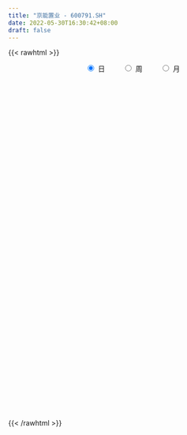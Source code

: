 ```yaml
---
title: "京能置业 - 600791.SH"
date: 2022-05-30T16:30:42+08:00
draft: false
---
```

{{< rawhtml >}}
    <div style="text-align: center">
        <label style="padding: 1rem;"><input style="margin-right: .5rem" type="radio" name="period" value="D" checked onclick="period_change(this)">日</label>
        <label style="padding: 1rem;"><input style="margin-right: .5rem" type="radio" name="period" value="W" onclick="period_change(this)">周</label>
        <label style="padding: 1rem;"><input style="margin-right: .5rem" type="radio" name="period" value="M" onclick="period_change(this)">月</label>
    </div>
    <div id="chart" style="height: 700px;"></div> 
    <script type="text/javascript">
        const D_v = [27686.0,26042.0,31275.0,25399.6,22908.71,29480.98,31065.0,35080.6,30779.98,46285.4,32794.0,45675.0,34849.83,25121.04,27223.8,37929.81,24181.0,19488.0,54537.0,22614.0,18961.0,14933.6,23405.61,27226.31,16520.0,22230.0,17348.31,19566.24,25300.0,27566.97,20465.0,25959.0,33627.01,41510.52,32254.0,25213.26,22603.21,25504.0,34327.23,28337.97,33840.0,19747.61,27738.01,24883.0,34241.0,25891.55,29000.0,29688.2,23793.86,29794.55,17476.0,22215.2,28158.61,20693.86,17267.0,11841.0,16133.96,24150.02,16635.36,22387.0,19834.67,13416.0,13760.0,27643.7,22458.95,8699.0,15657.16,20042.6,13728.16,21953.21,34448.82,116060.74,54075.55,58661.97,50447.0,46645.76,75508.2,50292.49,49904.0,71251.41,55234.65,68896.01,51062.0,98387.2,51591.0,58766.2,63713.0,55302.0,111561.79,66405.51,70276.29,53556.24,39353.4,67377.0,40513.64,43119.0,36790.0,34887.0,40354.5,45150.01,44386.5,37950.0,40520.76,36705.2,47404.0,44766.41,61579.0,38134.0,41252.68,44452.2,75358.22,72324.8,37968.0,28998.01,31326.0,40244.81,44739.39,27484.0,49279.8,32470.5,44176.0,19060.0,24586.72,27317.88,34782.19,28316.79,24168.0,22896.0,27795.1,27210.4,31496.29,57737.5,43512.34,27419.6,31524.0,31681.0,34716.29,34136.08,35451.2,57319.69,44446.0,29141.0,251398.49,252662.21,281261.17,464184.48,253898.19,754331.25,512548.78,287019.72,277890.9,330950.47,172488.8,159891.2,129702.83,141675.56,99470.0,192606.21,252673.0,206282.08,233935.71,150902.8,200066.0,173438.0,115527.1,104960.73,128601.09,114454.8,81011.82,76929.81,87558.13,83252.0,87742.0,104075.0,138051.0,126025.1,252784.1,407083.24,333823.8,204400.0,156968.0,130240.0,130497.15,152130.56,101716.94,141505.34,131829.38,137858.84,94482.4,99424.64,96490.0,74753.4,84196.69,89835.49,86005.24,86344.53,153477.6,81657.0,97383.32,119216.16,122596.76,115621.24,128716.58,150734.96,94220.22,165934.44,325357.31,310952.76,287645.8,357312.32,280596.13,463685.48,704856.84,353357.22,901132.4399999999,722322.48,824730.0600000001,564949.64,745397.75,724112.24,107030.88,1327580.8,684768.53,525537.5600000001,841400.08,620939.76,517374.96,398915.82,527853.01,544123.85,634403.3,656322.0,486885.16,366558.88,464493.95,437374.4,401786.32,270497.76,451986.91,518919.22,691261.41,482275.5,601573.01,421245.61,660390.0,791789.0,448725.12,395005.0,308837.35,302948.84]
const D_histogram = [0.0,-0.0019145299,-0.0004570872,0.0024003062,0.005341725,0.0075312635,0.0091175937,0.0083073758,0.0047422334,0.004731853,0.0037484046,0.00538895,0.0047468212,0.004611329,0.0028754495,0.0046881585,0.0047902839,0.0050803302,-0.0060258016,-0.013468075,-0.0162785504,-0.0179160024,-0.0193297307,-0.0166560071,-0.0153516063,-0.01302433,-0.0120627796,-0.0107037991,-0.0097807376,-0.0117097043,-0.0127457522,-0.0144151275,-0.0138083874,-0.0117753563,-0.0114807967,-0.0122651515,-0.0091894407,-0.0063873112,-0.0038889916,-0.000426843,0.0021825429,0.0034774943,0.0013200676,-0.0028911556,-0.00433325,-0.0058687647,-0.0086453165,-0.0152253535,-0.0161515837,-0.0191923398,-0.0188880586,-0.0164600741,-0.0089616967,-0.0044015369,-0.0006356608,0.0011600557,0.0041768425,0.009067661,0.0148560344,0.0202315052,0.0218293907,0.0215642181,0.0213724217,0.0173588985,0.0168644117,0.01537219,0.0120214425,0.0133976492,0.0138048805,0.0148283181,0.0161505348,0.0226593106,0.0224534256,0.0243803045,0.0242964976,0.0260923316,0.0301890311,0.0322534227,0.034776802,0.0367381463,0.0368843141,0.0383537417,0.0353827041,0.0341708078,0.0327708013,0.0274225305,0.0127974849,0.0052207935,0.0126579838,0.0175996849,0.0002564438,-0.0084479848,-0.0221112206,-0.017694243,-0.0091560975,-0.0042051885,-0.0081344067,-0.0148522939,-0.0114448712,-0.0197125838,-0.0226943529,-0.028536727,-0.0370771183,-0.0365655407,-0.0418110213,-0.0502946418,-0.0596103321,-0.0675469864,-0.0714965753,-0.0642808535,-0.0534895654,-0.0504736148,-0.0459923902,-0.038170141,-0.0330440966,-0.027248676,-0.0161699906,-0.004876472,0.0091616726,0.0158670153,0.0233322202,0.0231710553,0.0252054094,0.0233463668,0.0248348514,0.0225432788,0.0211420703,0.0196860146,0.0207797488,0.0182615322,0.0116552722,0.0117409251,0.0159896893,0.0162068737,0.0189542313,0.0160802876,0.0155406178,0.0145423658,0.0145522216,0.0196274924,0.0173560516,0.0137502324,0.0324400931,0.0378855208,0.0525267334,0.0835316296,0.1255299589,0.1240677813,0.0900538609,0.0518930165,0.0481148553,0.0270467129,0.0083096833,-0.0041739035,-0.0120740301,-0.0134687927,-0.0183404248,-0.0155214613,-0.0073564031,0.0005573415,0.009173799,0.0069091025,0.0030326946,-0.0048484904,-0.0109865369,-0.020790624,-0.0240348855,-0.0337917283,-0.0406602766,-0.049094824,-0.0643386257,-0.0612065843,-0.0631741978,-0.0508602746,-0.032039086,-0.0138819437,0.0246368053,0.0451244974,0.0454757063,0.0381891114,0.0270484003,0.0172052527,0.0124812325,0.0130995057,0.0125367212,0.0067673644,-0.0038928858,-0.0144982462,-0.0251183844,-0.0261993369,-0.0275667003,-0.0225973044,-0.0215232704,-0.0248125504,-0.0293313356,-0.0394224295,-0.0530254719,-0.0526795464,-0.0505086877,-0.0516599133,-0.0668406204,-0.0643395283,-0.0494639422,-0.0223939144,0.0032932182,0.0242068045,0.0467205173,0.063206877,0.071716222,0.0886560849,0.0906446534,0.1001819677,0.1169132762,0.1536026817,0.2043570846,0.1835813814,0.1333207337,0.0618049623,0.031629131,0.0409995072,0.0784010831,0.1344236108,0.1159112554,0.055217202,-0.0212015714,-0.0970402072,-0.1593839902,-0.2153816181,-0.2327045574,-0.2326447694,-0.2032937685,-0.1796332423,-0.1546267089,-0.150156635,-0.1246271455,-0.0958867428,-0.0798235855,-0.06726099,-0.04399602,0.0027266245,0.0163860508,0.0283521715,0.0449468233,0.0449630641,0.0593738359,0.0761724695,0.0774591281,0.0636737743,0.048039044,0.0255735014]
const D_fast = [0.0,-0.0023931624,-0.0010499915,0.0024074785,0.0066843285,0.010756683,0.0146224116,0.0158890376,0.0135094536,0.0146820364,0.0146356892,0.017623472,0.0181680486,0.0191853887,0.0181683715,0.0211531202,0.0224528165,0.0240129453,0.0114003631,0.0005910709,-0.006289042,-0.0124054947,-0.0186516556,-0.0201419338,-0.0226754346,-0.0236042408,-0.0256583853,-0.0269753546,-0.0284974775,-0.0333538703,-0.0375763562,-0.0428495134,-0.0456948701,-0.0466056781,-0.0491813176,-0.0530319604,-0.0522536097,-0.0510483081,-0.0495222363,-0.0461667985,-0.0430117769,-0.0408474519,-0.0426748617,-0.0476088738,-0.0501342807,-0.0531369866,-0.0580748675,-0.0684612429,-0.073425369,-0.0812642101,-0.0856819435,-0.0873689775,-0.0821110243,-0.0786512488,-0.0750442879,-0.0729585574,-0.0688975599,-0.0617398262,-0.0522374442,-0.0418040971,-0.0347488639,-0.029622982,-0.0244716729,-0.0241454716,-0.0204238555,-0.0180730297,-0.0184184165,-0.0136927975,-0.0098343461,-0.005103829,0.0002560215,0.0124296249,0.0178370962,0.0258590513,0.0318493688,0.0401682857,0.051812243,0.0619399902,0.0731575701,0.084303451,0.0936706972,0.1047285603,0.1106031987,0.1179340043,0.1247266982,0.12623406,0.1148083856,0.1085368927,0.1191385789,0.1284802011,0.111201071,0.1003846462,0.0811936053,0.0811870221,0.0874361433,0.0913357551,0.0853729353,0.0749419746,0.0754881795,0.0622923209,0.0536369636,0.0406604078,0.0228507368,0.0142209293,-0.0014773066,-0.0225345876,-0.0467528609,-0.0715762618,-0.0933999946,-0.1022544861,-0.1048355893,-0.1144380424,-0.1214549154,-0.1231752015,-0.1263101812,-0.1273269296,-0.1202907418,-0.1102163412,-0.0938877785,-0.083215682,-0.0699174219,-0.0642858231,-0.0559501166,-0.0519725675,-0.0442753701,-0.0409311229,-0.0370468139,-0.0335813659,-0.0272926946,-0.0252455281,-0.0289379701,-0.0259170859,-0.0176708994,-0.0134019965,-0.0059160812,-0.0047699529,-0.0014244683,0.0012128712,0.0048607824,0.0148429262,0.0169104984,0.0167422373,0.0435421212,0.0584589292,0.0862318251,0.1381196288,0.2115004478,0.2410552155,0.2295547603,0.20436717,0.2126177226,0.1983112585,0.1816516497,0.168124587,0.1572059529,0.1524439922,0.1429872538,0.141925852,0.1482518094,0.1563048894,0.1672147966,0.1666773758,0.1635591416,0.1544658339,0.1455811532,0.1305794101,0.1213264272,0.1031216523,0.0860880349,0.0653797815,0.0340513234,0.0218817187,0.0041205557,0.0037194104,0.0145308274,0.0292174837,0.073895434,0.1056642506,0.117384386,0.1196450689,0.1152664579,0.1097246235,0.1081209114,0.112014061,0.1145854568,0.1105079411,0.0988744694,0.0846445475,0.0677448133,0.0601140264,0.051854988,0.0511750578,0.0468682742,0.0373758566,0.0255242375,0.0055775362,-0.0212818741,-0.0341058352,-0.0445621485,-0.0586283523,-0.0905192146,-0.1041030045,-0.101593404,-0.0801218548,-0.0536114176,-0.0266461302,0.0075477119,0.0398357909,0.0662741913,0.1053780755,0.1300278073,0.1646106136,0.2105702412,0.285660317,0.387503991,0.4126236332,0.395693169,0.3396286381,0.3173600895,0.3369803425,0.3939821892,0.4836106197,0.4940760781,0.4471863252,0.365467159,0.2653684714,0.1631786909,0.0533356583,-0.0221634202,-0.0802648246,-0.1017372659,-0.1229850502,-0.136635194,-0.1697042788,-0.1753315758,-0.1705628588,-0.1744555978,-0.1787082498,-0.1664422848,-0.1190379842,-0.1012820452,-0.0822278816,-0.0543965241,-0.0431395171,-0.0138852864,0.0219564645,0.0426079051,0.044740995,0.0411160256,0.0250438584]
const D_slow = [0.0,-0.0004786325,-0.0005929043,0.0000071723,0.0013426035,0.0032254194,0.0055048178,0.0075816618,0.0087672201,0.0099501834,0.0108872846,0.012234522,0.0134212274,0.0145740596,0.015292922,0.0164649616,0.0176625326,0.0189326151,0.0174261647,0.014059146,0.0099895084,0.0055105078,0.0006780751,-0.0034859267,-0.0073238283,-0.0105799108,-0.0135956057,-0.0162715555,-0.0187167399,-0.021644166,-0.024830604,-0.0284343859,-0.0318864827,-0.0348303218,-0.037700521,-0.0407668088,-0.043064169,-0.0446609968,-0.0456332447,-0.0457399555,-0.0451943198,-0.0443249462,-0.0439949293,-0.0447177182,-0.0458010307,-0.0472682219,-0.049429551,-0.0532358894,-0.0572737853,-0.0620718703,-0.0667938849,-0.0709089034,-0.0731493276,-0.0742497118,-0.074408627,-0.0741186131,-0.0730744025,-0.0708074872,-0.0670934786,-0.0620356023,-0.0565782546,-0.0511872001,-0.0458440947,-0.0415043701,-0.0372882671,-0.0334452196,-0.030439859,-0.0270904467,-0.0236392266,-0.0199321471,-0.0158945134,-0.0102296857,-0.0046163293,0.0014787468,0.0075528712,0.0140759541,0.0216232119,0.0296865676,0.0383807681,0.0475653046,0.0567863832,0.0663748186,0.0752204946,0.0837631966,0.0919558969,0.0988115295,0.1020109007,0.1033160991,0.1064805951,0.1108805163,0.1109446272,0.108832631,0.1033048259,0.0988812651,0.0965922408,0.0955409436,0.093507342,0.0897942685,0.0869330507,0.0820049047,0.0763313165,0.0691971348,0.0599278552,0.05078647,0.0403337147,0.0277600542,0.0128574712,-0.0040292754,-0.0219034192,-0.0379736326,-0.051346024,-0.0639644276,-0.0754625252,-0.0850050605,-0.0932660846,-0.1000782536,-0.1041207512,-0.1053398692,-0.1030494511,-0.0990826973,-0.0932496422,-0.0874568784,-0.081155526,-0.0753189343,-0.0691102215,-0.0634744018,-0.0581888842,-0.0532673805,-0.0480724433,-0.0435070603,-0.0405932423,-0.037658011,-0.0336605887,-0.0296088702,-0.0248703124,-0.0208502405,-0.0169650861,-0.0133294946,-0.0096914392,-0.0047845661,-0.0004455532,0.0029920049,0.0111020282,0.0205734084,0.0337050917,0.0545879991,0.0859704889,0.1169874342,0.1395008994,0.1524741535,0.1645028673,0.1712645456,0.1733419664,0.1722984905,0.169279983,0.1659127848,0.1613276786,0.1574473133,0.1556082125,0.1557475479,0.1580409976,0.1597682733,0.1605264469,0.1593143243,0.1565676901,0.1513700341,0.1453613127,0.1369133806,0.1267483115,0.1144746055,0.0983899491,0.083088303,0.0672947535,0.0545796849,0.0465699134,0.0430994275,0.0492586288,0.0605397531,0.0719086797,0.0814559576,0.0882180576,0.0925193708,0.0956396789,0.0989145553,0.1020487356,0.1037405767,0.1027673553,0.0991427937,0.0928631976,0.0863133634,0.0794216883,0.0737723622,0.0683915446,0.062188407,0.0548555731,0.0449999657,0.0317435978,0.0185737112,0.0059465392,-0.0069684391,-0.0236785942,-0.0397634763,-0.0521294618,-0.0577279404,-0.0569046358,-0.0508529347,-0.0391728054,-0.0233710861,-0.0054420307,0.0167219906,0.0393831539,0.0644286459,0.0936569649,0.1320576353,0.1831469065,0.2290422518,0.2623724352,0.2778236758,0.2857309586,0.2959808353,0.3155811061,0.3491870088,0.3781648227,0.3919691232,0.3866687303,0.3624086785,0.322562681,0.2687172765,0.2105411371,0.1523799448,0.1015565027,0.0566481921,0.0179915149,-0.0195476439,-0.0507044302,-0.074676116,-0.0946320123,-0.1114472598,-0.1224462648,-0.1217646087,-0.117668096,-0.1105800531,-0.0993433473,-0.0881025813,-0.0732591223,-0.0542160049,-0.0348512229,-0.0189327793,-0.0069230184,-0.000529643]
const D_data = [['2021-05-19', 3.61, 3.57, 3.56, 3.65],['2021-05-20', 3.57, 3.54, 3.5, 3.58],['2021-05-21', 3.53, 3.58, 3.51, 3.6],['2021-05-24', 3.58, 3.61, 3.54, 3.64],['2021-05-25', 3.61, 3.63, 3.58, 3.64],['2021-05-26', 3.63, 3.64, 3.6, 3.68],['2021-05-27', 3.65, 3.65, 3.61, 3.68],['2021-05-28', 3.66, 3.63, 3.6, 3.68],['2021-05-31', 3.63, 3.59, 3.57, 3.64],['2021-06-01', 3.58, 3.63, 3.58, 3.66],['2021-06-02', 3.63, 3.62, 3.62, 3.68],['2021-06-03', 3.63, 3.66, 3.63, 3.73],['2021-06-04', 3.66, 3.64, 3.62, 3.69],['2021-06-07', 3.63, 3.65, 3.61, 3.65],['2021-06-08', 3.67, 3.63, 3.6, 3.67],['2021-06-09', 3.61, 3.68, 3.61, 3.7],['2021-06-10', 3.67, 3.67, 3.65, 3.69],['2021-06-11', 3.66, 3.68, 3.65, 3.69],['2021-06-15', 3.66, 3.51, 3.5, 3.66],['2021-06-16', 3.51, 3.5, 3.49, 3.54],['2021-06-17', 3.5, 3.52, 3.49, 3.53],['2021-06-18', 3.52, 3.51, 3.49, 3.52],['2021-06-21', 3.51, 3.49, 3.48, 3.55],['2021-06-22', 3.5, 3.53, 3.49, 3.56],['2021-06-23', 3.52, 3.51, 3.5, 3.57],['2021-06-24', 3.51, 3.52, 3.48, 3.53],['2021-06-25', 3.53, 3.5, 3.49, 3.53],['2021-06-28', 3.52, 3.5, 3.49, 3.52],['2021-06-29', 3.52, 3.49, 3.48, 3.52],['2021-06-30', 3.48, 3.44, 3.43, 3.49],['2021-07-01', 3.44, 3.43, 3.42, 3.47],['2021-07-02', 3.43, 3.4, 3.37, 3.44],['2021-07-05', 3.42, 3.41, 3.38, 3.42],['2021-07-06', 3.41, 3.42, 3.39, 3.46],['2021-07-07', 3.4, 3.39, 3.38, 3.42],['2021-07-08', 3.39, 3.36, 3.35, 3.4],['2021-07-09', 3.36, 3.4, 3.35, 3.42],['2021-07-12', 3.4, 3.4, 3.39, 3.44],['2021-07-13', 3.4, 3.4, 3.37, 3.4],['2021-07-14', 3.41, 3.42, 3.37, 3.42],['2021-07-15', 3.41, 3.42, 3.38, 3.44],['2021-07-16', 3.42, 3.41, 3.39, 3.42],['2021-07-19', 3.4, 3.36, 3.34, 3.4],['2021-07-20', 3.36, 3.31, 3.28, 3.36],['2021-07-21', 3.31, 3.32, 3.3, 3.35],['2021-07-22', 3.32, 3.3, 3.29, 3.35],['2021-07-23', 3.31, 3.26, 3.23, 3.31],['2021-07-26', 3.27, 3.17, 3.16, 3.27],['2021-07-27', 3.17, 3.2, 3.16, 3.29],['2021-07-28', 3.2, 3.14, 3.1, 3.22],['2021-07-29', 3.17, 3.15, 3.12, 3.17],['2021-07-30', 3.15, 3.16, 3.1, 3.17],['2021-08-02', 3.15, 3.23, 3.12, 3.24],['2021-08-03', 3.23, 3.21, 3.19, 3.25],['2021-08-04', 3.21, 3.21, 3.19, 3.23],['2021-08-05', 3.21, 3.19, 3.19, 3.27],['2021-08-06', 3.19, 3.21, 3.15, 3.21],['2021-08-09', 3.19, 3.25, 3.19, 3.28],['2021-08-10', 3.23, 3.29, 3.23, 3.31],['2021-08-11', 3.29, 3.32, 3.27, 3.35],['2021-08-12', 3.31, 3.3, 3.27, 3.34],['2021-08-13', 3.3, 3.29, 3.26, 3.31],['2021-08-16', 3.29, 3.3, 3.28, 3.32],['2021-08-17', 3.28, 3.25, 3.24, 3.32],['2021-08-18', 3.23, 3.29, 3.23, 3.31],['2021-08-19', 3.3, 3.28, 3.27, 3.31],['2021-08-20', 3.29, 3.25, 3.24, 3.29],['2021-08-23', 3.26, 3.31, 3.26, 3.32],['2021-08-24', 3.31, 3.31, 3.28, 3.33],['2021-08-25', 3.29, 3.33, 3.29, 3.33],['2021-08-26', 3.3, 3.35, 3.3, 3.36],['2021-08-27', 3.34, 3.45, 3.33, 3.48],['2021-08-30', 3.46, 3.4, 3.38, 3.5],['2021-08-31', 3.41, 3.45, 3.38, 3.48],['2021-09-01', 3.44, 3.45, 3.4, 3.53],['2021-09-02', 3.45, 3.5, 3.43, 3.52],['2021-09-03', 3.6, 3.57, 3.53, 3.68],['2021-09-06', 3.59, 3.59, 3.55, 3.67],['2021-09-07', 3.64, 3.64, 3.6, 3.67],['2021-09-08', 3.66, 3.68, 3.61, 3.69],['2021-09-09', 3.7, 3.7, 3.66, 3.76],['2021-09-10', 3.71, 3.76, 3.7, 3.8],['2021-09-13', 3.8, 3.74, 3.68, 3.8],['2021-09-14', 3.75, 3.79, 3.75, 3.91],['2021-09-15', 3.75, 3.82, 3.73, 3.84],['2021-09-16', 3.81, 3.79, 3.78, 3.88],['2021-09-17', 3.74, 3.65, 3.65, 3.82],['2021-09-22', 3.63, 3.7, 3.6, 3.76],['2021-09-23', 3.75, 3.91, 3.74, 4.0],['2021-09-24', 3.91, 3.94, 3.9, 3.99],['2021-09-27', 3.9, 3.65, 3.63, 3.94],['2021-09-28', 3.68, 3.7, 3.64, 3.76],['2021-09-29', 3.65, 3.58, 3.56, 3.75],['2021-09-30', 3.56, 3.78, 3.56, 3.81],['2021-10-08', 3.88, 3.87, 3.76, 3.91],['2021-10-11', 3.91, 3.87, 3.78, 3.91],['2021-10-12', 3.85, 3.77, 3.74, 3.89],['2021-10-13', 3.82, 3.71, 3.69, 3.82],['2021-10-14', 3.71, 3.83, 3.68, 3.86],['2021-10-15', 3.85, 3.67, 3.61, 3.85],['2021-10-18', 3.71, 3.7, 3.59, 3.74],['2021-10-19', 3.73, 3.63, 3.61, 3.73],['2021-10-20', 3.65, 3.54, 3.51, 3.65],['2021-10-21', 3.58, 3.61, 3.54, 3.64],['2021-10-22', 3.58, 3.5, 3.47, 3.62],['2021-10-25', 3.53, 3.39, 3.35, 3.53],['2021-10-26', 3.38, 3.29, 3.25, 3.38],['2021-10-27', 3.28, 3.21, 3.19, 3.3],['2021-10-28', 3.22, 3.17, 3.14, 3.27],['2021-10-29', 3.16, 3.26, 3.14, 3.27],['2021-11-01', 3.23, 3.3, 3.17, 3.35],['2021-11-02', 3.22, 3.19, 3.15, 3.28],['2021-11-03', 3.17, 3.18, 3.16, 3.21],['2021-11-04', 3.18, 3.21, 3.17, 3.22],['2021-11-05', 3.21, 3.17, 3.15, 3.21],['2021-11-08', 3.15, 3.17, 3.12, 3.19],['2021-11-09', 3.18, 3.25, 3.18, 3.26],['2021-11-10', 3.25, 3.29, 3.22, 3.29],['2021-11-11', 3.3, 3.38, 3.27, 3.42],['2021-11-12', 3.38, 3.34, 3.32, 3.43],['2021-11-15', 3.34, 3.39, 3.26, 3.42],['2021-11-16', 3.35, 3.32, 3.32, 3.39],['2021-11-17', 3.32, 3.36, 3.31, 3.37],['2021-11-18', 3.36, 3.32, 3.3, 3.36],['2021-11-19', 3.32, 3.37, 3.27, 3.38],['2021-11-22', 3.36, 3.33, 3.32, 3.39],['2021-11-23', 3.33, 3.34, 3.32, 3.36],['2021-11-24', 3.34, 3.34, 3.3, 3.37],['2021-11-25', 3.33, 3.38, 3.33, 3.39],['2021-11-26', 3.38, 3.34, 3.31, 3.38],['2021-11-29', 3.29, 3.27, 3.25, 3.31],['2021-11-30', 3.29, 3.34, 3.27, 3.47],['2021-12-01', 3.34, 3.41, 3.32, 3.41],['2021-12-02', 3.4, 3.38, 3.37, 3.44],['2021-12-03', 3.38, 3.43, 3.37, 3.46],['2021-12-06', 3.43, 3.37, 3.35, 3.45],['2021-12-07', 3.41, 3.4, 3.36, 3.46],['2021-12-08', 3.4, 3.4, 3.37, 3.41],['2021-12-09', 3.4, 3.42, 3.37, 3.44],['2021-12-10', 3.41, 3.51, 3.39, 3.54],['2021-12-13', 3.5, 3.44, 3.43, 3.5],['2021-12-14', 3.44, 3.42, 3.4, 3.45],['2021-12-15', 3.42, 3.76, 3.42, 3.76],['2021-12-16', 3.6, 3.69, 3.6, 3.76],['2021-12-17', 3.62, 3.9, 3.61, 4.05],['2021-12-20', 3.87, 4.29, 3.8, 4.29],['2021-12-21', 4.4, 4.72, 4.3, 4.72],['2021-12-22', 5.19, 4.4, 4.31, 5.19],['2021-12-23', 4.26, 4.0, 3.96, 4.45],['2021-12-24', 3.96, 3.83, 3.83, 4.04],['2021-12-27', 3.77, 4.21, 3.76, 4.21],['2021-12-28', 4.15, 3.98, 3.95, 4.22],['2021-12-29', 3.96, 3.94, 3.89, 4.04],['2021-12-30', 3.95, 3.96, 3.87, 4.01],['2021-12-31', 3.95, 3.98, 3.92, 4.03],['2022-01-04', 3.91, 4.05, 3.9, 4.09],['2022-01-05', 4.08, 4.0, 3.94, 4.11],['2022-01-06', 3.99, 4.1, 3.97, 4.24],['2022-01-07', 4.09, 4.21, 4.09, 4.43],['2022-01-10', 4.2, 4.27, 4.05, 4.33],['2022-01-11', 4.23, 4.35, 4.23, 4.48],['2022-01-12', 4.31, 4.26, 4.22, 4.35],['2022-01-13', 4.24, 4.25, 4.21, 4.46],['2022-01-14', 4.25, 4.19, 4.16, 4.36],['2022-01-17', 4.18, 4.19, 4.1, 4.27],['2022-01-18', 4.17, 4.11, 4.04, 4.23],['2022-01-19', 4.13, 4.16, 4.11, 4.33],['2022-01-20', 4.15, 4.04, 4.03, 4.32],['2022-01-21', 4.03, 4.02, 3.96, 4.09],['2022-01-24', 4.0, 3.94, 3.84, 4.04],['2022-01-25', 3.98, 3.76, 3.71, 4.03],['2022-01-26', 3.76, 3.92, 3.76, 3.96],['2022-01-27', 3.92, 3.82, 3.8, 3.93],['2022-01-28', 3.84, 3.99, 3.78, 4.05],['2022-02-07', 4.01, 4.13, 3.85, 4.16],['2022-02-08', 4.1, 4.21, 4.09, 4.32],['2022-02-09', 4.35, 4.63, 4.25, 4.63],['2022-02-10', 4.43, 4.6, 4.38, 4.72],['2022-02-11', 4.6, 4.45, 4.45, 4.87],['2022-02-14', 4.45, 4.38, 4.32, 4.5],['2022-02-15', 4.47, 4.32, 4.24, 4.48],['2022-02-16', 4.32, 4.31, 4.28, 4.44],['2022-02-17', 4.31, 4.36, 4.25, 4.43],['2022-02-18', 4.28, 4.44, 4.28, 4.5],['2022-02-21', 4.43, 4.45, 4.34, 4.49],['2022-02-22', 4.41, 4.39, 4.35, 4.57],['2022-02-23', 4.36, 4.3, 4.25, 4.39],['2022-02-24', 4.31, 4.25, 4.12, 4.46],['2022-02-25', 4.24, 4.19, 4.17, 4.33],['2022-02-28', 4.23, 4.27, 4.09, 4.29],['2022-03-01', 4.28, 4.25, 4.23, 4.45],['2022-03-02', 4.29, 4.33, 4.25, 4.34],['2022-03-03', 4.43, 4.29, 4.25, 4.43],['2022-03-04', 4.3, 4.22, 4.2, 4.33],['2022-03-07', 4.22, 4.17, 4.15, 4.26],['2022-03-08', 4.17, 4.04, 4.03, 4.18],['2022-03-09', 4.04, 3.9, 3.73, 4.08],['2022-03-10', 3.97, 4.0, 3.92, 4.05],['2022-03-11', 3.97, 3.99, 3.85, 4.01],['2022-03-14', 4.01, 3.91, 3.88, 4.13],['2022-03-15', 3.9, 3.64, 3.62, 3.93],['2022-03-16', 3.69, 3.77, 3.59, 3.8],['2022-03-17', 3.98, 3.92, 3.88, 4.01],['2022-03-18', 3.92, 4.15, 3.89, 4.19],['2022-03-21', 4.16, 4.26, 4.15, 4.27],['2022-03-22', 4.23, 4.33, 4.2, 4.42],['2022-03-23', 4.28, 4.49, 4.25, 4.62],['2022-03-24', 4.44, 4.56, 4.4, 4.68],['2022-03-25', 4.47, 4.58, 4.38, 4.66],['2022-03-28', 4.55, 4.82, 4.49, 4.96],['2022-03-29', 4.72, 4.76, 4.41, 4.79],['2022-03-30', 4.73, 4.97, 4.72, 5.23],['2022-03-31', 5.06, 5.23, 4.97, 5.47],['2022-04-01', 5.09, 5.75, 5.05, 5.75],['2022-04-06', 6.1, 6.33, 5.8, 6.33],['2022-04-07', 5.95, 5.7, 5.7, 6.15],['2022-04-08', 5.21, 5.3, 5.13, 5.85],['2022-04-11', 5.09, 4.82, 4.78, 5.1],['2022-04-12', 4.83, 5.14, 4.83, 5.3],['2022-04-13', 4.86, 5.65, 4.8, 5.65],['2022-04-14', 6.22, 6.22, 6.22, 6.22],['2022-04-15', 6.84, 6.84, 5.67, 6.84],['2022-04-18', 6.16, 6.16, 6.16, 6.62],['2022-04-19', 5.54, 5.54, 5.54, 5.8],['2022-04-20', 5.25, 5.04, 4.99, 5.4],['2022-04-21', 4.92, 4.64, 4.54, 4.98],['2022-04-22', 4.5, 4.38, 4.29, 4.68],['2022-04-25', 4.25, 4.03, 4.01, 4.42],['2022-04-26', 4.1, 4.17, 4.04, 4.38],['2022-04-27', 4.02, 4.18, 3.86, 4.2],['2022-04-28', 4.08, 4.47, 4.0, 4.6],['2022-04-29', 4.33, 4.4, 4.24, 4.68],['2022-05-05', 4.43, 4.42, 4.3, 4.54],['2022-05-06', 4.23, 4.12, 4.06, 4.31],['2022-05-09', 4.12, 4.35, 4.08, 4.53],['2022-05-10', 4.28, 4.44, 4.23, 4.47],['2022-05-11', 4.41, 4.32, 4.3, 4.55],['2022-05-12', 4.34, 4.28, 4.22, 4.45],['2022-05-13', 4.27, 4.45, 4.18, 4.48],['2022-05-16', 4.64, 4.9, 4.42, 4.9],['2022-05-17', 5.0, 4.64, 4.59, 5.1],['2022-05-18', 4.64, 4.69, 4.54, 4.86],['2022-05-19', 4.55, 4.84, 4.45, 5.09],['2022-05-20', 4.85, 4.7, 4.66, 4.88],['2022-05-23', 4.72, 4.95, 4.62, 5.17],['2022-05-24', 4.9, 5.11, 4.66, 5.19],['2022-05-25', 5.0, 5.02, 4.85, 5.09],['2022-05-26', 4.96, 4.85, 4.82, 5.1],['2022-05-27', 4.81, 4.79, 4.71, 4.84],['2022-05-30', 4.83, 4.63, 4.57, 4.83]]
const W_v = [1451195.02,2870380.0899999999,1928501.0899999999,1579171.1699999999,1056195.71,1284230.01,1865663.49,980656.4299999999,885083.35,1338095.53,1202004.49,512521.56,351473.1800000001,297357.96,376158.53,363858.28,262782.77,242217.83,258358.87,225800.12,249028.58,248731.47,228251.48,470310.3100000001,792835.49,599188.3400000001,443692.16,276702.9,204166.17,61727.76,70909.77,151847.67,183165.77,171882.57,257310.5,282079.01,93720.61,125860.74,143988.97,100869.11,85245.79,105558.67,172074.29,104514.47,108061.01,65826.35,64055.01,105920.99,90915.72,104975.66,78461.52,73942.18,233876.79,129736.2,151163.75,374440.34,833917.0700000001,269690.8,177752.36,112747.84,225328.6,98288.23,122897.5,176128.14,281205.11,278947.76,420687.3,899528.2100000001,446937.52,172045.05,178775.01,135038.77,122605.39,97119.46,136596.14,286313.34,304014.21,135504.72,163711.74,204937.08,351850.65,552979.01,607560.01,1036417.91,700974.95,459617.54,463941.87,429289.7600000001,342069.34,286447.94,84091.29,182350.32,140115.39,119274.74,145125.71,103643.15,157879.62,166019.75,146738.21,191053.09,141914.73,98205.77,110402.17,100390.33,162946.4,112065.77,123616.13,167919.52,139333.18,127048.28,130737.09,140870.58,24084.0,103567.34,129516.79,123434.96,186902.33,145183.82,96419.02,132603.39,175679.43,226469.15,107711.22,134480.1,269837.22,305135.84,152577.18,105748.39,115514.49,175192.05,143404.74,172015.45,244852.19,322685.89,238292.97,272557.36,182930.02,418395.85,200834.36,232287.84,196526.27,103213.98,70075.87,84941.04,80853.6,97112.72,128107.69,124356.31,156818.23,80946.59,222568.13,363185.63,645462.6899999999,2015025.2399999998,2344619.71,1353054.51,565582.48,600856.1799999999,414894.4,297525.39,266695.65,245613.63,195082.46,97905.89,35370.1,187323.63,386054.13,564866.24,215944.31,478625.89,313656.66,222924.01,177505.82,611625.39,1175871.1099999999,698960.29,522304.33,755192.67,499061.46,405613.39,332670.38,431398.51,110611.29,110474.64,335122.4300000001,465255.52,241379.37,228935.06,184946.38,285397.6,249461.1,504285.08,856938.8,270644.17,84575.21,195671.86,154073.4,143934.89,190384.21,133943.65,111045.6,106730.23,118857.21,155208.0,141756.81,141753.56,122967.81,94094.43,96423.05,88218.81,206233.53,285338.48,295578.56,323519.4,233269.3,230562.93,40513.64,200300.51,206966.46,230184.29,245975.03,194218.5,149922.79,130386.29,191689.73,193304.26,858908.8699999999,2271982.4199999999,1070924.2,686424.77,964624.59,544555.54,439556.94,1257767.24,774235.71,607392.9,444700.22,504867.69,636885.7,1184110.53,2159807.9900000002,2448184.98,3469071.3100000005,3190020.8899999997,2761617.9800000004,853444.04,2026139.3400000001,2715274.7499999995,2604746.4700000002,302948.84]
const W_histogram = [0.0,0.0644622222,0.0988125761,0.0863535067,0.1012540125,0.125341339,0.1637535107,0.1474477314,0.1479272481,0.1617241443,0.0443748905,-0.0606532998,-0.1421934122,-0.2006287099,-0.2973043164,-0.3287866273,-0.396000822,-0.4192499812,-0.4064504444,-0.3821731811,-0.3517353004,-0.3138138097,-0.2693090432,-0.1914264984,-0.0899518921,-0.0540138033,-0.0122525912,-0.0416783792,-0.0894388762,-0.0941573554,-0.0726995671,-0.0503318212,-0.0107613128,0.0078473707,0.0312780508,0.0450591934,0.0481699126,0.0493804997,0.020780579,0.0128683574,-0.0000138244,0.0042498968,0.0228179094,0.0272133817,0.0078956738,-0.0050728899,-0.0121005658,-0.0479576861,-0.0549232412,-0.0654600523,-0.0547380342,-0.0393547975,0.0105250215,0.0287293971,0.0577203781,0.0398988314,0.0296682856,0.0240389011,0.027858078,0.0360785204,0.0509669953,0.0596485348,0.0347094904,0.0253958087,0.0389675827,0.0603907115,0.1107970879,0.140385799,0.1360504437,0.1344349619,0.1393696484,0.1332703265,0.1196329117,0.0966522539,0.1004597695,0.1035322765,0.104477086,0.1012734636,0.0852725559,0.0853224627,0.0946038308,0.1178397894,0.1286988718,0.1461391536,0.1759595248,0.1761053582,0.1882772715,0.1752533801,0.1574865823,0.106284914,0.0581008275,0.0104107995,-0.0243718189,-0.0567797145,-0.068767758,-0.0899739163,-0.0934772053,-0.0747219371,-0.0618268308,-0.0506254114,-0.0555716185,-0.0556195074,-0.0562842432,-0.0648114513,-0.0795737423,-0.0813918542,-0.0690787803,-0.0503111102,-0.0245506909,-0.0046107455,0.0036518476,0.0009693389,-0.0033422857,0.0074619935,0.0061612313,0.0100590331,0.0017099896,-0.010058688,-0.0277917214,-0.024083265,-0.0070815927,0.0097443018,0.0198249455,0.0384739682,0.0531510314,0.0523609439,0.0487928384,0.037203123,0.0134694022,-0.0172942795,-0.0298224746,-0.0251036503,-0.0333008351,-0.0121885416,-0.0036895533,-0.0041716389,0.0037534877,0.0133395874,0.0170712089,0.0219914799,0.0120771548,0.0054440568,0.0012028782,-0.0006813271,-0.0073441404,-0.0013772748,0.0077478839,0.013263935,0.0212911253,0.0221521544,0.0331231546,0.0491101911,0.0692057129,0.2080896809,0.226687385,0.2143491185,0.181502679,0.1530647131,0.1189591434,0.0777125545,0.0320606751,0.0031984882,-0.0417143032,-0.0680725822,-0.0774352969,-0.0876035775,-0.0630825284,-0.0639092535,-0.0708618225,-0.03709379,-0.0286281065,-0.0370381576,-0.0382695367,0.0053554398,0.0396966964,0.0561175689,0.064146639,0.0554997868,0.0086478045,-0.0163180535,-0.0555762945,-0.1245824318,-0.1630220685,-0.1620476394,-0.1558344551,-0.1450318944,-0.1360557689,-0.1156213297,-0.1034907867,-0.082286929,-0.0595109693,-0.0253207829,-0.0099616876,-0.0142079427,-0.0068749377,0.0054324546,0.0093511381,0.0160815007,0.021631993,0.0280172257,0.0211253668,0.0164356439,0.0075909703,0.0029701716,0.0018704527,-0.0071797618,-0.0175315185,-0.0185437929,-0.0116924006,-0.0079028462,0.0091032045,0.0283754526,0.0524603893,0.0590343867,0.0796807611,0.0791655544,0.0811876683,0.0660019574,0.0425908734,0.010687223,-0.0153186703,-0.0196371848,-0.0190258025,-0.0191422024,-0.0120069115,-0.0013112555,0.0308417488,0.0453318698,0.0619282071,0.0839389388,0.0920437393,0.0812252686,0.0678625244,0.0847215588,0.0894518405,0.0708119677,0.0562088188,0.0281806276,0.0180318235,0.0368111611,0.1198788247,0.1352287779,0.2340188494,0.1241248003,0.0471773157,-0.0243390122,-0.0497179437,-0.0498405392,-0.0442237556,-0.0511577024]
const W_fast = [0.0,0.0805777778,0.1396312757,0.1487605829,0.1889745919,0.2443972532,0.3237478026,0.344303956,0.3817652847,0.4359932171,0.3297376859,0.2095461707,0.0924577052,-0.01613477,-0.1871364555,-0.3008154233,-0.4670298234,-0.595091478,-0.6839045523,-0.7551705843,-0.8126665286,-0.8531984904,-0.8760209848,-0.8459950646,-0.7670084312,-0.7445737933,-0.7058757289,-0.7457211118,-0.8158413278,-0.8440991458,-0.8408162494,-0.8310314588,-0.7941512785,-0.7735807524,-0.7423305595,-0.7172846185,-0.7021314213,-0.6885757092,-0.7119804851,-0.7166756174,-0.7295612554,-0.72423506,-0.69996257,-0.6887637523,-0.7061075418,-0.7203443279,-0.7303971453,-0.7782436871,-0.7989400525,-0.8258418767,-0.8288043671,-0.8232598298,-0.7707487554,-0.7453620305,-0.701940955,-0.7097877939,-0.7126012682,-0.7122209274,-0.701437231,-0.6841971586,-0.6565669348,-0.6329732616,-0.6492349335,-0.6521996629,-0.6288859932,-0.5923651866,-0.5142595382,-0.4495743774,-0.4198971217,-0.387903863,-0.3481267645,-0.3209085048,-0.3046376916,-0.3034552859,-0.274532828,-0.2455772519,-0.2185131708,-0.1963984273,-0.1910811961,-0.1697006736,-0.1367683478,-0.0840724418,-0.0410386415,0.0129364287,0.0867466812,0.1309188541,0.1901600852,0.2209495389,0.2425543867,0.2179239468,0.1842650672,0.1391777391,0.0983021659,0.0516993418,0.0225193588,-0.0211802787,-0.0480528689,-0.047978085,-0.0505396864,-0.0519946198,-0.0708337316,-0.0847864974,-0.099522294,-0.1242523649,-0.1589080915,-0.1810741669,-0.1860307881,-0.1798408955,-0.1602181489,-0.1414308899,-0.132255335,-0.1346955089,-0.1398427049,-0.1271729274,-0.1269333817,-0.1205208216,-0.1284423677,-0.1427257173,-0.1674066811,-0.1697190409,-0.1544877668,-0.1352257969,-0.1201889168,-0.091921402,-0.063956581,-0.0516564325,-0.0430263284,-0.045315263,-0.0656816333,-0.1007688848,-0.1207526986,-0.1223097869,-0.1388321804,-0.1207670223,-0.1131904224,-0.1147154177,-0.1058519192,-0.0929309227,-0.084931499,-0.0745133579,-0.0814083943,-0.0866804781,-0.0906209372,-0.0926754743,-0.1011743227,-0.0955517757,-0.0844896461,-0.0756576112,-0.0623076396,-0.0559085719,-0.036656783,-0.0083921988,0.0290047513,0.2199111395,0.2951806899,0.336429703,0.3489589332,0.3587871456,0.3544213617,0.3326029115,0.2949662008,0.266903636,0.2115622688,0.1681858442,0.1394643054,0.1073951304,0.1161455474,0.0993415089,0.0746734843,0.0991680692,0.1004767261,0.0828071357,0.0720083723,0.1169722088,0.1612376396,0.1916879042,0.215753634,0.2209817285,0.1762916974,0.147246326,0.0940940114,-0.0060577338,-0.0852528877,-0.1247903684,-0.1575357979,-0.1829912107,-0.2080290275,-0.2164999207,-0.2302420744,-0.2296099489,-0.2217117316,-0.1938517409,-0.1809830675,-0.1887813083,-0.1831670377,-0.1695015317,-0.1632450637,-0.152494326,-0.1415358354,-0.1281462963,-0.1297568135,-0.1303376254,-0.1372845564,-0.1411628122,-0.141794918,-0.1526400729,-0.1673747092,-0.1730229318,-0.1690946397,-0.1672807968,-0.147998945,-0.1216328337,-0.0844327998,-0.0631002057,-0.022533641,-0.0032574591,0.0190615719,0.0203763503,0.0076129847,-0.02161886,-0.0514544208,-0.0606822315,-0.0648272999,-0.0697292504,-0.0655956873,-0.0552278452,-0.0153644037,0.0104586847,0.0425370738,0.0855325402,0.1166482755,0.126136122,0.1297390088,0.1677784329,0.1948716748,0.1939347939,0.1933838497,0.1724008153,0.1667599672,0.194742095,0.3077794648,0.3569366125,0.5142313964,0.4353685473,0.3702153916,0.2926143107,0.2548058933,0.242223163,0.2367840077,0.2170606353]
const W_slow = [0.0,0.0161155556,0.0408186996,0.0624070763,0.0877205794,0.1190559141,0.1599942918,0.1968562247,0.2338380367,0.2742690728,0.2853627954,0.2701994704,0.2346511174,0.1844939399,0.1101678608,0.027971204,-0.0710290015,-0.1758414968,-0.2774541079,-0.3729974032,-0.4609312283,-0.5393846807,-0.6067119415,-0.6545685661,-0.6770565391,-0.69055999,-0.6936231378,-0.7040427326,-0.7264024516,-0.7499417905,-0.7681166822,-0.7806996375,-0.7833899657,-0.7814281231,-0.7736086104,-0.762343812,-0.7503013339,-0.7379562089,-0.7327610642,-0.7295439748,-0.7295474309,-0.7284849567,-0.7227804794,-0.715977134,-0.7140032155,-0.715271438,-0.7182965795,-0.730286001,-0.7440168113,-0.7603818244,-0.7740663329,-0.7839050323,-0.7812737769,-0.7740914276,-0.7596613331,-0.7496866253,-0.7422695538,-0.7362598286,-0.7292953091,-0.720275679,-0.7075339301,-0.6926217964,-0.6839444238,-0.6775954716,-0.667853576,-0.6527558981,-0.6250566261,-0.5899601764,-0.5559475654,-0.522338825,-0.4874964129,-0.4541788313,-0.4242706033,-0.4001075398,-0.3749925975,-0.3491095283,-0.3229902568,-0.2976718909,-0.276353752,-0.2550231363,-0.2313721786,-0.2019122312,-0.1697375133,-0.1332027249,-0.0892128437,-0.0451865041,0.0018828137,0.0456961588,0.0850678044,0.1116390329,0.1261642397,0.1287669396,0.1226739849,0.1084790562,0.0912871168,0.0687936377,0.0454243364,0.0267438521,0.0112871444,-0.0013692085,-0.0152621131,-0.0291669899,-0.0432380508,-0.0594409136,-0.0793343492,-0.0996823127,-0.1169520078,-0.1295297853,-0.135667458,-0.1368201444,-0.1359071825,-0.1356648478,-0.1365004192,-0.1346349208,-0.133094613,-0.1305798547,-0.1301523573,-0.1326670293,-0.1396149597,-0.1456357759,-0.1474061741,-0.1449700987,-0.1400138623,-0.1303953702,-0.1171076124,-0.1040173764,-0.0918191668,-0.082518386,-0.0791510355,-0.0834746054,-0.090930224,-0.0972061366,-0.1055313454,-0.1085784807,-0.1095008691,-0.1105437788,-0.1096054069,-0.10627051,-0.1020027078,-0.0965048378,-0.0934855491,-0.0921245349,-0.0918238154,-0.0919941472,-0.0938301823,-0.094174501,-0.09223753,-0.0889215462,-0.0835987649,-0.0780607263,-0.0697799377,-0.0575023899,-0.0402009616,0.0118214586,0.0684933048,0.1220805845,0.1674562542,0.2057224325,0.2354622183,0.254890357,0.2629055257,0.2637051478,0.253276572,0.2362584264,0.2168996022,0.1949987079,0.1792280758,0.1632507624,0.1455353068,0.1362618593,0.1291048326,0.1198452932,0.1102779091,0.111616769,0.1215409431,0.1355703353,0.1516069951,0.1654819418,0.1676438929,0.1635643795,0.1496703059,0.118524698,0.0777691808,0.037257271,-0.0017013428,-0.0379593164,-0.0719732586,-0.100878591,-0.1267512877,-0.1473230199,-0.1622007623,-0.168530958,-0.1710213799,-0.1745733656,-0.1762921,-0.1749339863,-0.1725962018,-0.1685758267,-0.1631678284,-0.156163522,-0.1508821803,-0.1467732693,-0.1448755267,-0.1441329838,-0.1436653707,-0.1454603111,-0.1498431907,-0.1544791389,-0.1574022391,-0.1593779506,-0.1571021495,-0.1500082864,-0.136893189,-0.1221345924,-0.1022144021,-0.0824230135,-0.0621260964,-0.0456256071,-0.0349778887,-0.032306083,-0.0361357505,-0.0410450467,-0.0458014974,-0.050587048,-0.0535887758,-0.0539165897,-0.0462061525,-0.0348731851,-0.0193911333,0.0015936014,0.0246045362,0.0449108534,0.0618764845,0.0830568741,0.1054198343,0.1231228262,0.1371750309,0.1442201878,0.1487281437,0.1579309339,0.1879006401,0.2217078346,0.2802125469,0.311243747,0.3230380759,0.3169533229,0.304523837,0.2920637022,0.2810077633,0.2682183377]
const W_data = [['2017-07-21', 9.2594, 9.705, 8.5167, 10.0516],['2017-07-28', 9.7149, 10.7151, 9.6555, 11.5569],['2017-08-04', 10.5963, 10.6755, 10.3388, 11.547],['2017-08-11', 10.5567, 10.2299, 10.1804, 11.8243],['2017-08-18', 10.2002, 10.6656, 9.7545, 10.7548],['2017-08-25', 10.5567, 10.9924, 10.3091, 11.3192],['2017-09-01', 10.7944, 11.4777, 10.5963, 12.26],['2017-09-08', 11.2994, 11.0023, 10.8142, 11.4777],['2017-09-15', 10.9924, 11.3192, 10.6656, 11.5371],['2017-09-22', 11.3192, 11.6856, 10.9627, 11.9629],['2017-09-29', 11.5668, 9.8833, 9.6555, 11.5668],['2017-10-13', 10.012, 9.4673, 9.3188, 10.0516],['2017-10-20', 9.4971, 9.2099, 8.9227, 9.5862],['2017-10-27', 9.2792, 9.0118, 8.9425, 9.3584],['2017-11-03', 9.0118, 7.9324, 7.8531, 9.0613],['2017-11-10', 7.9324, 8.1601, 7.764, 8.4077],['2017-11-17', 8.1899, 7.15, 7.0906, 8.1998],['2017-11-24', 7.1698, 7.1104, 7.0213, 7.3778],['2017-12-01', 7.1698, 7.1698, 7.0312, 7.5561],['2017-12-08', 7.1302, 7.051, 6.6747, 7.1599],['2017-12-15', 7.0015, 6.9223, 6.8727, 7.3679],['2017-12-22', 6.8727, 6.8628, 6.8529, 7.358],['2017-12-29', 6.8331, 6.8529, 6.6054, 7.0213],['2018-01-05', 6.8529, 7.3283, 6.8034, 7.6254],['2018-01-12', 7.2392, 7.9027, 7.15, 8.1799],['2018-01-19', 7.7739, 7.2986, 7.259, 7.7838],['2018-01-26', 7.2491, 7.457, 7.2193, 7.7541],['2018-02-02', 7.6056, 6.4766, 6.1894, 7.6056],['2018-02-09', 6.437, 5.8824, 5.6745, 6.5063],['2018-02-14', 5.8824, 6.1003, 5.8824, 6.1399],['2018-02-23', 6.1795, 6.2984, 6.0904, 6.4865],['2018-03-02', 6.2786, 6.2687, 6.2191, 6.4073],['2018-03-09', 6.2687, 6.5162, 6.2587, 6.5261],['2018-03-16', 6.5162, 6.2984, 6.1993, 6.5756],['2018-03-23', 6.2984, 6.3776, 6.1498, 6.7341],['2018-03-30', 6.1102, 6.2786, 5.8032, 6.5063],['2018-04-04', 6.2687, 6.1201, 6.0904, 6.3677],['2018-04-13', 6.0904, 6.0409, 5.9716, 6.13],['2018-04-20', 6.0409, 5.516, 5.5061, 6.0409],['2018-04-27', 5.5754, 5.5853, 5.4566, 5.7339],['2018-05-04', 5.5853, 5.3675, 5.2783, 5.6646],['2018-05-11', 5.4269, 5.4566, 5.3774, 5.5952],['2018-05-18', 5.4566, 5.6051, 5.3774, 5.7933],['2018-05-25', 5.5754, 5.4071, 5.1298, 5.6547],['2018-06-01', 5.3279, 4.9813, 4.9218, 5.4368],['2018-06-08', 4.9813, 4.8723, 4.8426, 5.0605],['2018-06-15', 4.8921, 4.7832, 4.7236, 4.9916],['2018-06-22', 4.6938, 4.1778, 4.0587, 4.7038],['2018-06-29', 4.1877, 4.2771, 4.0587, 4.3167],['2018-07-06', 4.2771, 4.029, 3.89, 4.3167],['2018-07-13', 4.029, 4.1381, 3.9793, 4.1679],['2018-07-20', 4.1183, 4.1183, 4.0389, 4.1977],['2018-07-27', 4.148, 4.6045, 4.0786, 4.6641],['2018-08-03', 4.5748, 4.2969, 4.1282, 4.6045],['2018-08-10', 4.3366, 4.4854, 4.2572, 4.5549],['2018-08-17', 4.4458, 3.8603, 3.8305, 4.4458],['2018-08-24', 3.89, 3.8007, 3.761, 4.2076],['2018-08-31', 3.8007, 3.7313, 3.7015, 3.89],['2018-09-07', 3.7412, 3.761, 3.6816, 3.8503],['2018-09-14', 3.7809, 3.771, 3.6916, 3.8007],['2018-09-21', 3.7809, 3.8503, 3.6717, 3.9099],['2018-09-28', 3.8206, 3.7809, 3.7313, 3.8404],['2018-10-12', 3.761, 3.2549, 3.1259, 3.761],['2018-10-19', 3.2549, 3.2847, 3.0763, 3.374],['2018-10-26', 3.3045, 3.5129, 3.3045, 3.7313],['2018-11-02', 3.5328, 3.6519, 3.4435, 3.6618],['2018-11-09', 3.6519, 4.1877, 3.632, 4.1877],['2018-11-16', 4.3664, 4.158, 4.0885, 4.6045],['2018-11-23', 4.0984, 3.8305, 3.8305, 4.4458],['2018-11-30', 3.8305, 3.8801, 3.7809, 4.029],['2018-12-07', 3.9694, 4.0091, 3.9198, 4.0687],['2018-12-14', 3.9694, 3.9099, 3.8702, 4.0687],['2018-12-21', 3.8801, 3.8007, 3.761, 3.9397],['2018-12-28', 3.771, 3.6122, 3.5725, 3.8305],['2019-01-04', 3.6221, 3.9198, 3.6023, 3.9992],['2019-01-11', 3.8702, 3.9595, 3.8702, 4.0587],['2019-01-18', 3.9595, 3.9793, 3.89, 4.3465],['2019-01-25', 3.9694, 3.9595, 3.9, 4.0488],['2019-02-01', 3.9694, 3.7809, 3.6816, 4.029],['2019-02-15', 3.7809, 3.9694, 3.7809, 4.0389],['2019-02-22', 3.9793, 4.148, 3.9694, 4.2175],['2019-03-01', 4.158, 4.4656, 4.158, 4.7137],['2019-03-08', 4.4755, 4.4755, 4.3961, 4.8427],['2019-03-15', 4.4854, 4.7236, 4.416, 5.4183],['2019-03-22', 4.7236, 5.1206, 4.6244, 5.1503],['2019-03-29', 5.0312, 4.9618, 4.7038, 5.1007],['2019-04-04', 4.9717, 5.2893, 4.9717, 5.3091],['2019-04-12', 5.3389, 5.1206, 5.0412, 5.3984],['2019-04-19', 5.1404, 5.1206, 4.8526, 5.2496],['2019-04-26', 5.1404, 4.6343, 4.5748, 5.1503],['2019-04-30', 4.6442, 4.4854, 4.3961, 4.674],['2019-05-10', 4.416, 4.2771, 4.0687, 4.416],['2019-05-17', 4.2671, 4.2274, 4.1778, 4.4755],['2019-05-24', 4.1778, 4.0587, 4.029, 4.2572],['2019-05-31', 4.0587, 4.158, 4.0587, 4.4458],['2019-06-06', 4.158, 3.9, 3.8603, 4.2076],['2019-06-14', 3.9, 3.9893, 3.8702, 4.0984],['2019-06-21', 3.9694, 4.2473, 3.9496, 4.3068],['2019-06-28', 4.2473, 4.2076, 4.148, 4.3267],['2019-07-05', 4.2473, 4.2073, 4.158, 4.3167],['2019-07-12', 4.2073, 3.978, 3.9282, 4.2073],['2019-07-19', 3.968, 3.978, 3.9282, 4.0578],['2019-07-26', 3.988, 3.9182, 3.8185, 3.988],['2019-08-02', 3.9182, 3.7387, 3.6889, 3.9581],['2019-08-09', 3.7387, 3.5294, 3.4596, 3.7886],['2019-08-16', 3.5194, 3.5692, 3.4995, 3.639],['2019-08-23', 3.5992, 3.6989, 3.5992, 3.7387],['2019-08-30', 3.639, 3.7986, 3.639, 3.9282],['2019-09-06', 3.7986, 3.9581, 3.7288, 4.0079],['2019-09-12', 3.988, 3.978, 3.9082, 4.0079],['2019-09-20', 3.978, 3.8883, 3.7886, 3.988],['2019-09-27', 3.8783, 3.7487, 3.649, 3.8983],['2019-09-30', 3.7886, 3.6889, 3.6889, 3.7886],['2019-10-11', 3.6889, 3.8783, 3.5992, 3.9082],['2019-10-18', 3.9082, 3.7387, 3.7288, 3.9481],['2019-10-25', 3.7587, 3.7986, 3.6689, 3.8285],['2019-11-01', 3.7986, 3.6191, 3.5892, 3.8584],['2019-11-08', 3.6291, 3.4995, 3.4695, 3.639],['2019-11-15', 3.4895, 3.31, 3.31, 3.4895],['2019-11-22', 3.2801, 3.4995, 3.2801, 3.5593],['2019-11-29', 3.4695, 3.6889, 3.4396, 3.7088],['2019-12-06', 3.659, 3.7587, 3.639, 3.9182],['2019-12-13', 3.7686, 3.7387, 3.7188, 3.8185],['2019-12-20', 3.7288, 3.9282, 3.7288, 4.0079],['2019-12-27', 3.9381, 3.988, 3.8683, 4.0977],['2020-01-03', 3.9082, 3.8584, 3.7487, 3.9581],['2020-01-10', 3.8085, 3.8384, 3.7986, 3.9182],['2020-01-17', 3.8883, 3.7188, 3.6789, 3.8883],['2020-01-23', 3.7088, 3.4795, 3.4695, 3.7387],['2020-02-07', 3.1405, 3.2303, 3.0109, 3.2402],['2020-02-14', 3.2203, 3.31, 3.2103, 3.3698],['2020-02-21', 3.2901, 3.4695, 3.2901, 3.4895],['2020-02-28', 3.4695, 3.2602, 3.2502, 3.5094],['2020-03-06', 3.2702, 3.6291, 3.2702, 3.7088],['2020-03-13', 3.5692, 3.5294, 3.31, 3.639],['2020-03-20', 3.5493, 3.4197, 3.32, 3.6689],['2020-03-27', 3.3399, 3.5294, 3.2702, 3.5393],['2020-04-03', 3.4895, 3.5892, 3.4197, 3.7686],['2020-04-10', 3.6291, 3.5493, 3.5194, 3.639],['2020-04-17', 3.5393, 3.5892, 3.4396, 3.6889],['2020-04-24', 3.5892, 3.3898, 3.3798, 3.5992],['2020-04-30', 3.3898, 3.3798, 3.2103, 3.4097],['2020-05-08', 3.3698, 3.3698, 3.2901, 3.3898],['2020-05-15', 3.3599, 3.3698, 3.2901, 3.3898],['2020-05-22', 3.3898, 3.2702, 3.2502, 3.3998],['2020-05-29', 3.2801, 3.4097, 3.2004, 3.4396],['2020-06-05', 3.4097, 3.4795, 3.3998, 3.5692],['2020-06-12', 3.4795, 3.4695, 3.3998, 3.5593],['2020-06-19', 3.4596, 3.5393, 3.4496, 3.6191],['2020-06-24', 3.5593, 3.4795, 3.4097, 3.5593],['2020-07-03', 3.4496, 3.65, 3.3998, 3.72],['2020-07-10', 3.68, 3.81, 3.63, 3.94],['2020-07-17', 3.83, 4.0, 3.82, 4.25],['2020-07-24', 3.98, 6.03, 3.95, 6.22],['2020-07-31', 5.62, 5.13, 4.92, 6.03],['2020-08-07', 5.15, 4.95, 4.88, 5.35],['2020-08-14', 4.89, 4.75, 4.57, 5.0],['2020-08-21', 4.83, 4.8, 4.71, 5.12],['2020-08-28', 4.78, 4.7, 4.53, 4.9],['2020-09-04', 4.63, 4.52, 4.41, 4.67],['2020-09-11', 4.51, 4.31, 4.12, 4.62],['2020-09-18', 4.31, 4.37, 4.09, 4.4],['2020-09-25', 4.4, 3.99, 3.98, 4.43],['2020-09-30', 3.99, 4.02, 3.95, 4.14],['2020-10-09', 4.04, 4.11, 4.04, 4.14],['2020-10-16', 4.14, 4.01, 3.95, 4.23],['2020-10-23', 4.02, 4.45, 3.97, 4.5],['2020-10-30', 4.45, 4.17, 4.16, 4.89],['2020-11-06', 4.18, 4.04, 3.96, 4.18],['2020-11-13', 4.05, 4.6, 3.95, 4.66],['2020-11-20', 4.65, 4.39, 4.33, 4.7],['2020-11-27', 4.36, 4.17, 4.08, 4.43],['2020-12-04', 4.17, 4.22, 4.14, 4.35],['2020-12-11', 4.22, 4.9, 4.15, 4.9],['2020-12-18', 4.88, 5.03, 4.73, 5.39],['2020-12-25', 5.08, 5.0, 4.59, 5.22],['2020-12-31', 4.99, 5.03, 4.41, 5.14],['2021-01-08', 5.09, 4.89, 4.73, 5.58],['2021-01-15', 4.87, 4.31, 4.25, 5.08],['2021-01-22', 4.27, 4.41, 4.27, 4.83],['2021-01-29', 4.37, 4.05, 4.03, 4.41],['2021-02-05', 4.02, 3.33, 3.29, 4.04],['2021-02-10', 3.38, 3.32, 3.3, 3.41],['2021-02-19', 3.37, 3.59, 3.37, 3.63],['2021-02-26', 3.57, 3.55, 3.53, 3.81],['2021-03-05', 3.6, 3.53, 3.39, 3.68],['2021-03-12', 3.6, 3.44, 3.33, 3.61],['2021-03-19', 3.44, 3.55, 3.4, 3.61],['2021-03-26', 3.54, 3.43, 3.38, 3.59],['2021-04-02', 3.44, 3.54, 3.34, 3.64],['2021-04-09', 3.54, 3.6, 3.47, 3.74],['2021-04-16', 3.58, 3.84, 3.51, 4.04],['2021-04-23', 4.12, 3.7, 3.66, 4.22],['2021-04-30', 3.67, 3.45, 3.43, 3.7],['2021-05-07', 3.47, 3.57, 3.4, 3.6],['2021-05-14', 3.56, 3.66, 3.51, 3.73],['2021-05-21', 3.69, 3.58, 3.5, 3.69],['2021-05-28', 3.58, 3.63, 3.54, 3.68],['2021-06-04', 3.63, 3.64, 3.57, 3.73],['2021-06-11', 3.63, 3.68, 3.6, 3.7],['2021-06-18', 3.66, 3.51, 3.49, 3.66],['2021-06-25', 3.51, 3.5, 3.48, 3.57],['2021-07-02', 3.52, 3.4, 3.37, 3.52],['2021-07-09', 3.42, 3.4, 3.35, 3.46],['2021-07-16', 3.4, 3.41, 3.37, 3.44],['2021-07-23', 3.4, 3.26, 3.23, 3.4],['2021-07-30', 3.27, 3.16, 3.1, 3.29],['2021-08-06', 3.15, 3.21, 3.12, 3.27],['2021-08-13', 3.19, 3.29, 3.19, 3.35],['2021-08-20', 3.29, 3.25, 3.23, 3.32],['2021-08-27', 3.26, 3.45, 3.26, 3.48],['2021-09-03', 3.46, 3.57, 3.38, 3.68],['2021-09-10', 3.59, 3.76, 3.55, 3.8],['2021-09-17', 3.8, 3.65, 3.65, 3.91],['2021-09-24', 3.63, 3.94, 3.6, 4.0],['2021-09-30', 3.9, 3.78, 3.56, 3.94],['2021-10-08', 3.88, 3.87, 3.76, 3.91],['2021-10-15', 3.91, 3.67, 3.61, 3.91],['2021-10-22', 3.71, 3.5, 3.47, 3.74],['2021-10-29', 3.53, 3.26, 3.14, 3.53],['2021-11-05', 3.23, 3.17, 3.15, 3.35],['2021-11-12', 3.15, 3.34, 3.12, 3.43],['2021-11-19', 3.34, 3.37, 3.26, 3.42],['2021-11-26', 3.36, 3.34, 3.3, 3.39],['2021-12-03', 3.29, 3.43, 3.25, 3.47],['2021-12-10', 3.43, 3.51, 3.35, 3.54],['2021-12-17', 3.5, 3.9, 3.4, 4.05],['2021-12-24', 3.87, 3.83, 3.8, 5.19],['2021-12-31', 3.77, 3.98, 3.76, 4.22],['2022-01-07', 3.91, 4.21, 3.9, 4.43],['2022-01-14', 4.2, 4.19, 4.05, 4.48],['2022-01-21', 4.18, 4.02, 3.96, 4.33],['2022-01-28', 4.0, 3.99, 3.71, 4.05],['2022-02-11', 4.01, 4.45, 3.85, 4.87],['2022-02-18', 4.45, 4.44, 4.24, 4.5],['2022-02-25', 4.43, 4.19, 4.12, 4.57],['2022-03-04', 4.23, 4.22, 4.09, 4.45],['2022-03-11', 4.22, 3.99, 3.73, 4.26],['2022-03-18', 4.01, 4.15, 3.59, 4.19],['2022-03-25', 4.16, 4.58, 4.15, 4.68],['2022-04-01', 4.55, 5.75, 4.41, 5.75],['2022-04-08', 6.1, 5.3, 5.13, 6.33],['2022-04-15', 5.09, 6.84, 4.78, 6.84],['2022-04-22', 6.16, 4.38, 4.29, 6.62],['2022-04-29', 4.25, 4.4, 3.86, 4.68],['2022-05-06', 4.43, 4.12, 4.06, 4.54],['2022-05-13', 4.12, 4.45, 4.08, 4.55],['2022-05-20', 4.64, 4.7, 4.42, 5.1],['2022-05-27', 4.72, 4.79, 4.62, 5.19],['2022-06-02', 4.83, 4.63, 4.57, 4.83]]
const M_v = [26209.41,50189.4,35000.19,30253.72,31560.04,224264.49,113314.47,36634.37,54802.17,33340.3,31789.98,13247.8,7841.08,25190.05,32178.0,92078.85,54366.0,42029.85,70185.2,63219.18,41045.65,55302.34,21104.44,43227.77,21499.23,51921.57,209163.25,94084.06,200046.58,120195.33,77260.32,50668.42,56148.9,24495.49,20468.38,47128.92,18343.13,36689.9,13459.57,31206.4,53676.86,27218.15,29792.21,31495.66,43123.99,26944.81,144118.52,126882.64,82906.58,67025.36,11843.86,29899.89,95109.74,183377.12,395906.06,340898.47,306141.75,398735.37,181675.67,364964.39,132215.6,207358.34,470935.16,620108.7,442422.61,1535193.4100000004,969500.8200000001,1535750.1300000001,1516075.6399999999,1378234.1899999999,2404602.0600000005,2086485.6500000001,880253.7699999999,386836.3399999999,1001700.1899999998,1494628.3599999999,360972.26,630646.5600000001,664891.7899999999,822281.3600000001,558144.66,3423033.4300000002,2593246.3399999999,1596428.5699999998,1871669.6199999994,2259461.5700000003,4235701.9500000002,1443447.6600000001,4353536.7799999993,2966408.8999999999,4309172.1499999994,3162962.5899999999,3269614.9099999997,4695814.9999999991,2614740.1000000001,1891589.0500000003,2565278.5,2638360.1699999999,1880398.8200000001,1034627.8399999999,807702.02,1430577.9499999997,1195857.75,561443.0,418397.61,692864.61,1194758.8400000003,707821.9199999999,896382.63,1980621.3599999996,1070457.2099999997,578076.5299999999,433964.02,1621398.4400000002,867888.24,493800.9,477856.73,1410303.0,882904.3400000003,687551.8500000001,1022310.8300000002,504672.3599999999,508704.7899999999,258844.7,801661.11,701709.9499999998,748552.6799999999,567044.0200000001,354096.3100000001,292496.2100000001,179109.08,236888.52,316814.3000000001,1707636.3900000001,1155491.71,1714045.3500000001,621674.91,463622.43,478222.4000000001,1647120.6900000004,1172089.74,1156420.1599999999,1121857.77,892125.08,883987.52,795595.4399999999,578471.9000000001,629430.17,908395.5900000002,1772917.3400000001,2335249.1800000002,511548.6299999999,372297.56,1036964.5700000001,1305159.3899999999,4481409.3599999994,6407999.5700000012,2147582.4999999995,3133304.2700000005,1745334.9400000002,942379.5899999999,4258638.7300000004,4359151.5099999998,4440275.1600000001,4251318.8999999994,3857644.5199999996,4211512.29,2278646.0,3263603.7400000002,3961114.29,3458390.7400000002,4908602.4300000006,1712745.1399999999,2643245.23,2235985.6200000001,1898031.8400000001,1180722.04,1467194.8200000001,2362170.29,1787724.1600000004,1866018.96,1805910.3999999997,1034533.6300000001,973482.47,890431.0499999999,1534308.0799999996,3688534.6300000004,4792449.9400000004,6483096.620000001,7047368.75,7038243.3500000006,4730318.7800000003,1344045.6099999999,1289467.6300000001,983027.3900000002,2478198.1499999999,546336.71,941283.5599999998,464439.4300000001,545661.8300000001,356510.47,546820.98,1703383.3299999998,614117.0299999999,756617.04,2041759.55,533538.6300000001,996210.3799999999,1070974.21,2873292.7099999995,1605840.2,586866.1599999999,574280.7300000001,595314.09,613199.8199999999,562073.1299999999,502769.49,590537.59,943940.9800000002,473532.61,735464.4300000001,1165070.0600000001,1002654.48,332983.23,534789.4399999999,5546300.7799999984,3031804.9099999992,1005405.6799999999,1173614.0999999999,1278345.8699999999,3139071.9400000004,1992537.9000000004,987606.8700000001,1252718.9299999999,2034524.1500000001,609035.34,583756.9199999999,608110.1800000001,597707.34,1255531.1499999999,677964.9,809736.4000000001,4497575.6899999995,2635161.8399999999,2738820.4899999998,4477590.2699999996,12222252.3800000008,8502553.4399999995]
const M_histogram = [0.0,0.0031908832,0.0009511377,-0.02171222,-0.0289315296,-0.0120822607,0.0153657734,-0.0024074122,0.0045390722,0.0075872115,0.0100506458,0.0045863228,-0.0219784906,-0.0630893226,-0.0944577424,-0.0763339805,-0.0559942927,-0.0392950356,-0.0486760207,-0.0500990069,-0.0529823294,-0.0415374326,-0.034310507,-0.0338251219,-0.031259423,-0.0454560384,-0.0681751796,-0.0662674928,-0.0517130404,-0.0281793944,-0.0367611131,-0.0410642782,-0.0628328808,-0.0732234425,-0.0835438786,-0.077919475,-0.0762604523,-0.0612689551,-0.0554341644,-0.0420653802,-0.0171829058,-0.0162987201,-0.0234518381,-0.0230760329,-0.0173803726,-0.0200454182,0.0027202995,0.0185023774,0.0239004301,0.0336908188,0.045452769,0.0603978572,0.0703351462,0.0805175916,0.0846799897,0.0992785628,0.1269189647,0.1363937934,0.1488702232,0.157754658,0.1391330067,0.1348370335,0.1314607911,0.1427441925,0.1613035816,0.2496255396,0.3662571862,0.6091429167,0.5268985238,0.5933363841,0.7447479479,1.0514911461,0.9681972269,0.6695773946,0.5125162008,0.368404789,0.2706061925,0.1070197573,-0.1250799256,-0.3060219344,-0.5453378496,-0.5447540962,-0.628905302,-0.6871486577,-0.7671196382,-0.7624051363,-0.7157121062,-0.6237343636,-0.5259630203,-0.3823084582,-0.2285521554,-0.1077847167,-0.0119795663,0.103364346,0.0465448059,0.0262302348,0.077785912,0.1427203965,0.1577279489,0.0845257965,0.0796255354,0.0954215721,0.0109909455,-0.0784817757,-0.1793537484,-0.181614177,-0.156104398,-0.1602466153,-0.1399530066,-0.1196387663,-0.0661464407,-0.064851958,-0.0549615276,-0.0212758442,-0.0192697057,-0.0311118778,-0.0102520639,0.0038948669,-0.0089332841,-0.0459277411,-0.0789029021,-0.1074440164,-0.107616236,-0.1129954682,-0.0874541547,-0.0950516355,-0.055528375,-0.0361261464,-0.0449418298,-0.065378307,-0.0907613391,-0.1029462665,-0.0912053172,-0.0839699415,-0.0304600961,0.0259033397,0.0625664336,0.0570884185,0.0536956476,0.1194333161,0.1408748504,0.12811042,0.1508578554,0.1371273747,0.1214578551,0.1617047012,0.1679841818,0.0819982771,0.0345343021,0.0440847265,0.0042111404,-0.0248269394,-0.0360497096,-0.0002211214,0.0116623663,0.1185414433,0.1671783023,0.2266741105,0.2321344392,0.2217691749,0.210323099,0.2825659425,0.4694706699,0.6582802146,0.6807173948,0.4590867168,0.1693346892,-0.0538801514,-0.1102392703,-0.1079248336,-0.0416388401,-0.2099701933,-0.3145927808,-0.3157997036,-0.2665102921,-0.2725395227,-0.2625646843,-0.2437277094,-0.1768443191,-0.1025223177,-0.0404552808,0.0189760825,0.0218214454,0.0073101931,0.0167619709,-0.0161299997,-0.0226513389,-0.0090979983,0.0497374121,0.1857110956,0.3195011194,0.2640617915,0.114440745,-0.0689323909,-0.2042829858,-0.279847494,-0.3550578029,-0.3880055483,-0.4348336159,-0.4755306507,-0.5269344744,-0.5184972598,-0.5307043146,-0.5039746343,-0.4701894688,-0.3984879749,-0.3432305974,-0.277598795,-0.1645763735,-0.045760491,0.009125128,0.0305513355,0.0538722615,0.0534931169,0.0528097165,0.0505747222,0.0511854073,0.0598000368,0.0785679387,0.0713554878,0.056351661,0.0746599893,0.0732657331,0.0772462722,0.0848746063,0.1988377947,0.2294325359,0.2075613294,0.1975131219,0.1872937928,0.2281301726,0.1827966449,0.116045795,0.0608036863,0.0295722183,0.0200653719,0.0061206066,-0.0181849991,-0.0112929232,0.0173704066,0.0038923525,0.0029891641,0.0457460833,0.073317531,0.1069893423,0.1858717724,0.1742989375,0.1738866231]
const M_fast = [0.0,0.003988604,0.001986643,-0.0261047697,-0.0405569618,-0.026728258,0.0045612194,-0.0138138193,-0.0057325667,-0.0007876246,0.0041884712,-0.0001292712,-0.0321887072,-0.0890718699,-0.1440547253,-0.1450144584,-0.1386733438,-0.1317978456,-0.1533478359,-0.1672955738,-0.1834244787,-0.18236394,-0.1837146412,-0.1916855365,-0.1969346934,-0.2224953184,-0.2622582545,-0.276917441,-0.2752912486,-0.2588024513,-0.2765744482,-0.2911436828,-0.3286205056,-0.3573169279,-0.3885233337,-0.4023787988,-0.4197848892,-0.4201106307,-0.4281343812,-0.425281942,-0.404695194,-0.4078856884,-0.4209017659,-0.4262949689,-0.4249444018,-0.4326208019,-0.4091750094,-0.3887673371,-0.3773941768,-0.3591810835,-0.336055941,-0.3060113885,-0.278490313,-0.2481784696,-0.2228460742,-0.1834278604,-0.1240577173,-0.0804844403,-0.0307904547,0.0175326446,0.033694245,0.0631075302,0.0925964855,0.139565935,0.1984512196,0.3491795625,0.5573755057,0.9525469654,1.0020272034,1.2167991597,1.5543977105,2.1240136952,2.2827690827,2.151543599,2.1226114554,2.0706012408,2.0404541925,1.9036226966,1.6402530323,1.38280554,1.0071551623,0.8715503917,0.6301728604,0.4001423403,0.1283914503,-0.0574953319,-0.1897303284,-0.2536861767,-0.2874055885,-0.2393281409,-0.142709877,-0.0488886175,0.0439216413,0.1851066402,0.1399233016,0.1261662892,0.1971684443,0.297783028,0.3522225676,0.3001518643,0.3151579871,0.3548094169,0.2731265266,0.1640333615,0.0183229517,-0.0293410212,-0.0428573416,-0.0870612127,-0.1017558557,-0.111351307,-0.0743955916,-0.0893140984,-0.0931640499,-0.0647973276,-0.0676086155,-0.0872287571,-0.0689319591,-0.0538113116,-0.0688727837,-0.1173491759,-0.1700500624,-0.2254521808,-0.2525284595,-0.2861565586,-0.2824787838,-0.3138391735,-0.2881980067,-0.2778273148,-0.2978784557,-0.3346595096,-0.3827328765,-0.4206543705,-0.4317147504,-0.4454718601,-0.3995770388,-0.3367377681,-0.2844330657,-0.2756389763,-0.2656078352,-0.1700118377,-0.1133515908,-0.0940884162,-0.0336265169,-0.013075154,0.0016197902,0.0822928116,0.1305683376,0.0650820023,0.0262516028,0.0468232088,0.0080024078,-0.0272424068,-0.0474776045,-0.0117042966,0.0030947827,0.1396092206,0.2300406551,0.346204991,0.4096989294,0.4547759589,0.4959106577,0.6387949869,0.9430673817,1.2964469801,1.489063509,1.3822045101,1.1347861548,0.8981012764,0.81418234,0.7895155683,0.8453918517,0.6245679502,0.4412971675,0.3611403187,0.3438021572,0.269638046,0.2139717133,0.1718767608,0.1945490714,0.2432404934,0.2951937101,0.3593690941,0.3676698183,0.3549861143,0.3686283848,0.3317039142,0.3195197403,0.3307985813,0.4020683448,0.5844698022,0.7981351059,0.8087112258,0.6877003656,0.4870941319,0.3006727906,0.1551464088,-0.0088283508,-0.1387774833,-0.2943139548,-0.4538936523,-0.6370310945,-0.7582181949,-0.9031013283,-1.0023653066,-1.0861275083,-1.1140480081,-1.1445982799,-1.1483661763,-1.0764878481,-0.9691120885,-0.9119451874,-0.882881146,-0.8460921547,-0.8330980201,-0.8205789913,-0.810170305,-0.7967632682,-0.7731986294,-0.7347887428,-0.7241623218,-0.7250782333,-0.6881049078,-0.6711827307,-0.6478906235,-0.6190436378,-0.4553710007,-0.3674181255,-0.3373989996,-0.2980689267,-0.2614648076,-0.1635958847,-0.1632302512,-0.2009696523,-0.2410108395,-0.2648492529,-0.2693397562,-0.2817543699,-0.3106062254,-0.3065373803,-0.2735314489,-0.2860364149,-0.2861923123,-0.2319988722,-0.1860980417,-0.1256788948,-0.0003285217,0.0316733778,0.0747327192]
const M_slow = [0.0,0.0007977208,0.0010355052,-0.0043925498,-0.0116254322,-0.0146459973,-0.010804554,-0.011406407,-0.010271639,-0.0083748361,-0.0058621746,-0.0047155939,-0.0102102166,-0.0259825472,-0.0495969829,-0.068680478,-0.0826790511,-0.09250281,-0.1046718152,-0.1171965669,-0.1304421493,-0.1408265074,-0.1494041342,-0.1578604146,-0.1656752704,-0.17703928,-0.1940830749,-0.2106499481,-0.2235782082,-0.2306230568,-0.2398133351,-0.2500794046,-0.2657876248,-0.2840934854,-0.3049794551,-0.3244593238,-0.3435244369,-0.3588416757,-0.3727002168,-0.3832165618,-0.3875122883,-0.3915869683,-0.3974499278,-0.403218936,-0.4075640292,-0.4125753837,-0.4118953089,-0.4072697145,-0.401294607,-0.3928719023,-0.38150871,-0.3664092457,-0.3488254592,-0.3286960613,-0.3075260638,-0.2827064232,-0.250976682,-0.2168782336,-0.1796606778,-0.1402220134,-0.1054387617,-0.0717295033,-0.0388643055,-0.0031782574,0.037147638,0.0995540229,0.1911183194,0.3434040486,0.4751286796,0.6234627756,0.8096497626,1.0725225491,1.3145718558,1.4819662045,1.6100952546,1.7021964519,1.769848,1.7966029393,1.7653329579,1.6888274743,1.5524930119,1.4163044879,1.2590781624,1.087290998,0.8955110884,0.7049098044,0.5259817778,0.3700481869,0.2385574318,0.1429803173,0.0858422784,0.0588960992,0.0559012077,0.0817422942,0.0933784957,0.0999360544,0.1193825324,0.1550626315,0.1944946187,0.2156260678,0.2355324517,0.2593878447,0.2621355811,0.2425151372,0.1976767001,0.1522731558,0.1132470563,0.0731854025,0.0381971509,0.0082874593,-0.0082491509,-0.0244621404,-0.0382025223,-0.0435214834,-0.0483389098,-0.0561168792,-0.0586798952,-0.0577061785,-0.0599394995,-0.0714214348,-0.0911471603,-0.1180081644,-0.1449122234,-0.1731610905,-0.1950246291,-0.218787538,-0.2326696318,-0.2417011684,-0.2529366258,-0.2692812026,-0.2919715374,-0.317708104,-0.3405094333,-0.3615019186,-0.3691169427,-0.3626411077,-0.3469994993,-0.3327273947,-0.3193034828,-0.2894451538,-0.2542264412,-0.2221988362,-0.1844843723,-0.1502025287,-0.1198380649,-0.0794118896,-0.0374158442,-0.0169162749,-0.0082826993,0.0027384823,0.0037912674,-0.0024154674,-0.0114278949,-0.0114831752,-0.0085675836,0.0210677772,0.0628623528,0.1195308804,0.1775644902,0.233006784,0.2855875587,0.3562290443,0.4735967118,0.6381667655,0.8083461142,0.9231177933,0.9654514656,0.9519814278,0.9244216102,0.8974404018,0.8870306918,0.8345381435,0.7558899483,0.6769400224,0.6103124493,0.5421775687,0.4765363976,0.4156044703,0.3713933905,0.3457628111,0.3356489909,0.3403930115,0.3458483729,0.3476759211,0.3518664139,0.3478339139,0.3421710792,0.3398965796,0.3523309327,0.3987587066,0.4786339864,0.5446494343,0.5732596206,0.5560265228,0.5049557764,0.4349939029,0.3462294521,0.2492280651,0.1405196611,0.0216369984,-0.1100966202,-0.2397209351,-0.3723970138,-0.4983906723,-0.6159380395,-0.7155600332,-0.8013676826,-0.8707673813,-0.9119114747,-0.9233515974,-0.9210703154,-0.9134324816,-0.8999644162,-0.886591137,-0.8733887078,-0.8607450273,-0.8479486754,-0.8329986662,-0.8133566816,-0.7955178096,-0.7814298943,-0.762764897,-0.7444484638,-0.7251368957,-0.7039182441,-0.6542087954,-0.5968506615,-0.5449603291,-0.4955820486,-0.4487586004,-0.3917260573,-0.3460268961,-0.3170154473,-0.3018145257,-0.2944214712,-0.2894051282,-0.2878749765,-0.2924212263,-0.2952444571,-0.2909018555,-0.2899287673,-0.2891814763,-0.2777449555,-0.2594155727,-0.2326682371,-0.186200294,-0.1426255597,-0.0991539039]
const M_data = [['2001-10-31', 3.527, 3.5907, 3.238, 4.0276],['2001-11-30', 3.6862, 3.6407, 3.2107, 3.709],['2001-12-31', 3.684, 3.577, 3.3631, 3.8774],['2002-01-31', 3.4837, 3.2448, 2.8534, 3.5679],['2002-02-28', 3.2289, 3.3358, 3.1174, 3.3836],['2002-03-29', 3.3404, 3.6453, 3.3062, 3.841],['2002-04-30', 3.6407, 3.8979, 3.5292, 3.9821],['2002-05-31', 3.9479, 3.3609, 3.3381, 3.9502],['2002-06-28', 3.3426, 3.6407, 3.2994, 4.0048],['2002-07-31', 3.6407, 3.6225, 3.5224, 3.7363],['2002-08-30', 3.6385, 3.6362, 3.4064, 3.8205],['2002-09-27', 3.643, 3.5338, 3.4405, 3.6817],['2002-10-31', 3.5543, 3.1743, 3.1288, 3.5543],['2002-11-29', 3.1401, 2.7715, 2.5713, 3.288],['2002-12-31', 2.7533, 2.6282, 2.5212, 2.8329],['2003-01-29', 2.6168, 3.1356, 2.5781, 3.3313],['2003-02-28', 3.1401, 3.2038, 3.0582, 3.4473],['2003-03-31', 3.2289, 3.2079, 3.0355, 3.2971],['2003-04-30', 3.2227, 2.8514, 2.7683, 3.389],['2003-05-30', 2.9346, 2.8663, 2.6376, 2.9881],['2003-06-30', 2.8663, 2.7772, 2.7178, 2.896],['2003-07-31', 2.7623, 2.9227, 2.7326, 3.0534],['2003-08-29', 2.9049, 2.8693, 2.798, 3.0237],['2003-09-30', 2.8336, 2.7564, 2.694, 2.9316],['2003-10-31', 2.7504, 2.7415, 2.697, 2.8811],['2003-11-28', 2.7267, 2.4445, 2.3703, 2.8128],['2003-12-31', 2.4356, 2.1653, 2.0821, 2.4386],['2004-01-30', 2.2039, 2.3346, 2.1386, 2.4207],['2004-02-27', 2.3465, 2.4594, 2.3406, 2.7772],['2004-03-31', 2.4891, 2.6108, 2.3762, 2.7237],['2004-04-30', 2.6108, 2.1891, 2.1386, 2.7029],['2004-05-31', 2.192, 2.1415, 2.0792, 2.2811],['2004-06-30', 2.1297, 1.7732, 1.6633, 2.195],['2004-07-30', 1.7554, 1.7346, 1.6218, 1.892],['2004-08-31', 1.6663, 1.5742, 1.5, 1.7673],['2004-09-30', 1.5653, 1.6515, 1.5, 1.8772],['2004-10-29', 1.6722, 1.5119, 1.4584, 1.7079],['2004-11-30', 1.4851, 1.6188, 1.4257, 1.7227],['2004-12-31', 1.598, 1.4614, 1.4406, 1.6485],['2005-01-31', 1.4495, 1.5148, 1.4346, 1.6841],['2005-02-28', 1.497, 1.6841, 1.494, 1.7643],['2005-03-31', 1.6841, 1.3841, 1.3218, 1.7109],['2005-04-29', 1.3782, 1.194, 1.1584, 1.5089],['2005-05-31', 1.1643, 1.1941, 1.099, 1.2237],['2005-06-30', 1.1941, 1.2031, 1.1135, 1.2986],['2005-07-29', 1.2031, 1.0329, 0.9284, 1.209],['2005-08-31', 1.0359, 1.3404, 1.0359, 1.3792],['2005-09-30', 1.3374, 1.3075, 1.2538, 1.4658],['2005-10-31', 1.2568, 1.1941, 1.1643, 1.4479],['2005-11-30', 1.1672, 1.2568, 1.1434, 1.3672],['2005-12-30', 1.2568, 1.3165, 1.2389, 1.3643],['2006-01-25', 1.2986, 1.418, 1.2866, 1.4449],['2006-02-28', 1.5096, 1.4242, 1.3388, 1.5329],['2006-03-31', 1.4281, 1.4941, 1.3233, 1.5562],['2006-04-28', 1.5135, 1.4785, 1.4165, 2.0257],['2006-05-31', 1.4785, 1.692, 1.4785, 1.8938],['2006-06-30', 1.6842, 2.0229, 1.6299, 2.101],['2006-07-31', 2.0307, 1.9683, 1.9604, 2.3822],['2006-08-31', 1.9878, 2.1518, 1.7652, 2.2377],['2006-09-29', 2.144, 2.2651, 2.0307, 2.3627],['2006-10-31', 2.2963, 1.9956, 1.9253, 2.2963],['2006-11-30', 1.9956, 2.2104, 1.8355, 2.2455],['2006-12-29', 2.2182, 2.3002, 1.8823, 2.4486],['2007-01-31', 2.3354, 2.6126, 2.226, 3.0071],['2007-02-28', 2.5736, 2.9094, 2.4603, 3.2336],['2007-03-30', 2.8704, 4.2489, 2.7845, 4.5301],['2007-04-30', 4.2606, 5.4283, 4.2567, 6.1781],['2007-05-31', 5.6197, 8.4169, 5.4205, 9.2744],['2007-06-29', 8.5755, 5.2921, 5.2804, 8.9631],['2007-07-31', 5.2862, 7.6416, 4.4404, 8.0468],['2007-08-31', 7.6357, 9.9381, 7.5652, 9.9558],['2007-09-28', 10.179, 13.985, 9.5446, 14.8602],['2007-10-31', 14.4079, 10.6841, 8.8104, 14.6429],['2007-11-30', 10.5725, 7.806, 7.5652, 11.0306],['2007-12-28', 7.9294, 9.0395, 7.0483, 9.3625],['2008-01-31', 9.1158, 8.9749, 8.6166, 12.2641],['2008-02-29', 8.9749, 9.4036, 8.0762, 10.132],['2008-03-31', 9.3625, 8.2759, 7.1306, 10.1202],['2008-04-30', 8.1995, 6.5902, 4.7106, 8.4815],['2008-05-30', 6.7253, 6.1839, 5.9088, 7.2774],['2008-06-30', 6.1181, 4.2009, 3.7874, 6.2215],['2008-07-31', 4.1915, 6.3343, 3.9002, 7.3211],['2008-08-29', 6.2497, 4.7648, 4.1351, 7.0955],['2008-09-26', 4.6614, 4.3419, 3.4115, 4.887],['2008-10-31', 4.1821, 3.2517, 3.1953, 4.3983],['2008-11-28', 3.2517, 3.6088, 2.8382, 4.1821],['2008-12-31', 3.6182, 3.7686, 3.4773, 4.887],['2009-01-23', 3.8532, 4.2385, 3.8156, 4.5486],['2009-02-27', 4.2761, 4.4077, 4.1821, 5.855],['2009-03-31', 4.4171, 5.3005, 4.2479, 5.5824],['2009-04-30', 5.3099, 6.0053, 4.9716, 6.7666],['2009-05-27', 6.0241, 6.2121, 5.8174, 6.8512],['2009-06-30', 6.2685, 6.4471, 6.0147, 6.9264],['2009-07-31', 6.3907, 7.3117, 6.3907, 8.1293],['2009-08-31', 7.2553, 5.3851, 5.2723, 7.8286],['2009-09-30', 5.3381, 5.6764, 5.3193, 6.7948],['2009-10-30', 5.7798, 6.7196, 5.7422, 7.4526],['2009-11-30', 6.5692, 7.3117, 6.4846, 7.9695],['2009-12-31', 7.3211, 7.0485, 6.3719, 8.4112],['2010-01-29', 7.0767, 5.9114, 5.7422, 7.1331],['2010-02-26', 5.902, 6.6538, 5.6952, 6.9357],['2010-03-31', 6.5786, 7.0485, 6.2591, 7.1519],['2010-04-30', 7.0485, 5.6858, 5.5448, 7.4996],['2010-05-31', 5.5918, 5.1595, 4.9124, 5.7201],['2010-06-30', 5.0549, 4.4278, 4.4183, 5.169],['2010-07-30', 4.4278, 5.264, 4.3043, 5.3685],['2010-08-31', 5.264, 5.5585, 4.9979, 5.7201],['2010-09-30', 5.568, 5.131, 4.9219, 5.6346],['2010-10-29', 5.3685, 5.3685, 5.093, 5.549],['2010-11-30', 5.3875, 5.378, 5.1595, 6.1286],['2010-12-31', 5.4065, 5.9196, 5.3685, 6.0431],['2011-01-31', 5.9576, 5.359, 5.2355, 6.2142],['2011-02-28', 5.359, 5.4445, 5.226, 5.606],['2011-03-31', 5.4445, 5.8246, 5.359, 6.2522],['2011-04-29', 5.8436, 5.5015, 5.4445, 6.1286],['2011-05-31', 5.53, 5.2735, 5.169, 5.8911],['2011-06-30', 5.2735, 5.6831, 5.226, 5.7694],['2011-07-29', 5.7119, 5.6831, 5.5585, 6.4019],['2011-08-31', 5.6544, 5.3381, 4.9643, 5.9706],['2011-09-30', 5.3285, 4.8685, 4.6672, 5.3764],['2011-10-31', 4.8877, 4.6672, 4.3797, 5.2614],['2011-11-30', 4.6002, 4.466, 4.3797, 4.7248],['2011-12-30', 4.5618, 4.6385, 4.1976, 4.6768],['2012-01-31', 4.6481, 4.4468, 4.1976, 4.6577],['2012-02-29', 4.3797, 4.7823, 4.3702, 5.0793],['2012-03-30', 4.7631, 4.3127, 4.3031, 5.041],['2012-04-27', 4.3127, 4.8973, 4.3127, 5.1656],['2012-05-31', 4.926, 4.7343, 4.4947, 4.9835],['2012-06-29', 4.7248, 4.3414, 4.236, 4.7631],['2012-07-31', 4.3606, 4.0347, 3.9676, 4.4468],['2012-08-31', 4.0251, 3.7455, 3.7165, 4.1114],['2012-09-28', 3.7455, 3.6876, 3.5428, 3.9385],['2012-10-31', 3.6972, 3.8613, 3.62, 4.2474],['2012-11-30', 3.8613, 3.7358, 3.5428, 4.5081],['2012-12-31', 3.7358, 4.3826, 3.5621, 4.4598],['2013-01-31', 4.4309, 4.6625, 4.2668, 4.9425],['2013-02-28', 4.6336, 4.6529, 4.4405, 5.0969],['2013-03-29', 4.6336, 4.2088, 3.9578, 4.6722],['2013-04-26', 4.2185, 4.2088, 4.122, 4.5564],['2013-05-31', 4.1702, 5.2707, 4.0544, 5.6954],['2013-06-28', 5.3383, 5.0178, 4.2871, 5.7341],['2013-07-31', 4.9496, 4.6866, 4.5209, 5.4076],['2013-08-30', 4.6866, 5.2419, 4.6086, 5.505],['2013-09-30', 5.1153, 4.9009, 4.7743, 5.1153],['2013-10-31', 4.9009, 4.8814, 4.7743, 5.5148],['2013-11-29', 4.8425, 5.7486, 4.7548, 5.846],['2013-12-31', 5.6024, 5.5732, 5.086, 6.1091],['2014-01-30', 5.5635, 4.2968, 4.2579, 5.5635],['2014-02-28', 4.2676, 4.4625, 4.2676, 4.9302],['2014-03-31', 4.4625, 5.1055, 4.0922, 5.6512],['2014-04-30', 5.1445, 4.4235, 4.2871, 5.846],['2014-05-30', 4.4235, 4.3641, 4.2189, 4.5696],['2014-06-30', 4.3542, 4.4527, 4.2262, 4.6104],['2014-07-31', 4.4626, 5.0931, 4.4035, 5.162],['2014-08-29', 5.0438, 4.9256, 4.8468, 5.3689],['2014-09-30', 4.9453, 6.492, 4.9453, 6.7087],['2014-10-31', 6.5215, 6.3048, 5.9797, 7.4968],['2014-11-28', 6.3245, 6.9057, 5.8319, 6.9156],['2014-12-31', 6.8072, 6.6102, 5.7433, 6.9353],['2015-01-30', 6.6496, 6.6102, 5.8615, 6.9747],['2015-02-27', 6.4033, 6.7481, 6.0191, 6.8072],['2015-03-31', 6.8959, 8.2061, 6.5117, 8.7085],['2015-04-30', 8.147, 10.7083, 8.009, 11.0334],['2015-05-29', 11.0334, 12.2845, 8.8562, 13.3681],['2015-06-30', 12.3633, 11.4136, 9.8155, 17.5155],['2015-07-31', 11.098, 8.395, 6.0669, 11.5419],['2015-08-31', 8.3259, 6.5404, 5.7512, 10.3877],['2015-09-30', 6.6588, 6.1655, 5.2974, 6.7969],['2015-10-30', 6.787, 7.5664, 6.7574, 8.178],['2015-11-30', 7.3986, 8.1977, 7.3099, 9.2335],['2015-12-31', 8.1286, 9.2532, 8.03, 10.2101],['2016-01-29', 9.2532, 6.057, 5.7414, 10.0523],['2016-02-29', 6.0176, 6.0176, 5.7709, 7.0534],['2016-03-31', 6.0669, 6.8758, 5.9288, 7.2309],['2016-04-29', 6.8955, 7.4973, 6.7772, 8.2569],['2016-05-31', 7.4776, 6.787, 6.057, 7.7932],['2016-06-30', 6.7574, 6.8561, 6.3135, 6.9547],['2016-07-29', 6.8659, 6.9057, 6.7375, 7.341],['2016-08-31', 6.9057, 7.6279, 6.6485, 8.2215],['2016-09-30', 7.618, 8.0434, 7.3707, 8.2512],['2016-10-31', 7.9643, 8.2512, 7.717, 8.6964],['2016-11-30', 8.2512, 8.5876, 8.1721, 9.0922],['2016-12-30', 8.5876, 8.1127, 7.8654, 9.102],['2017-01-26', 8.1028, 7.9247, 7.4696, 8.6469],['2017-02-28', 7.9544, 8.271, 7.8357, 8.5381],['2017-03-31', 8.271, 7.7268, 7.6378, 8.7459],['2017-04-28', 8.3996, 7.9841, 7.2717, 9.4978],['2017-05-31', 7.895, 8.2908, 6.3418, 9.0625],['2017-06-30', 8.1622, 9.1207, 7.4993, 10.0716],['2017-07-31', 9.0415, 10.7647, 8.5167, 11.5569],['2017-08-31', 10.7052, 11.7352, 9.7545, 12.26],['2017-09-29', 11.4183, 9.8833, 9.6555, 11.9629],['2017-10-31', 10.012, 8.378, 8.2394, 10.0516],['2017-11-30', 8.378, 7.15, 7.0213, 8.4275],['2017-12-29', 7.1104, 6.8529, 6.6054, 7.3679],['2018-01-31', 6.8529, 6.9025, 6.8034, 8.1799],['2018-02-28', 6.843, 6.2984, 5.6745, 6.9619],['2018-03-30', 6.2984, 6.2786, 5.8032, 6.7341],['2018-04-27', 6.2687, 5.5853, 5.4566, 6.3677],['2018-05-31', 5.5853, 5.0704, 4.9813, 5.7933],['2018-06-29', 5.0704, 4.2771, 4.0587, 5.0704],['2018-07-31', 4.2771, 4.4656, 3.89, 4.6641],['2018-08-31', 4.4259, 3.7313, 3.7015, 4.5549],['2018-09-28', 3.7412, 3.7809, 3.6717, 3.9099],['2018-10-31', 3.761, 3.5626, 3.0763, 3.761],['2018-11-30', 3.5824, 3.8801, 3.5626, 4.6045],['2018-12-28', 3.9694, 3.6122, 3.5725, 4.0687],['2019-01-31', 3.6221, 3.7015, 3.6023, 4.3465],['2019-02-28', 3.7015, 4.4755, 3.7015, 4.7137],['2019-03-29', 4.4854, 4.9618, 4.3862, 5.4183],['2019-04-30', 4.9717, 4.4854, 4.3961, 5.3984],['2019-05-31', 4.416, 4.158, 4.029, 4.4755],['2019-06-28', 4.158, 4.2076, 3.8603, 4.3267],['2019-07-31', 4.2473, 3.8883, 3.8185, 4.3167],['2019-08-30', 3.8883, 3.7986, 3.4596, 3.9282],['2019-09-30', 3.7986, 3.6889, 3.649, 4.0079],['2019-10-31', 3.6889, 3.639, 3.5992, 3.9481],['2019-11-29', 3.6091, 3.6889, 3.2801, 3.7088],['2019-12-31', 3.659, 3.8285, 3.639, 4.0977],['2020-01-23', 3.8484, 3.4795, 3.4695, 3.9182],['2020-02-28', 3.1405, 3.2602, 3.0109, 3.5094],['2020-03-31', 3.2702, 3.6291, 3.2702, 3.7088],['2020-04-30', 3.5692, 3.3798, 3.2103, 3.7686],['2020-05-29', 3.3698, 3.4097, 3.2004, 3.4396],['2020-06-30', 3.4097, 3.45, 3.3998, 3.6191],['2020-07-31', 3.45, 5.13, 3.44, 6.22],['2020-08-31', 5.15, 4.56, 4.53, 5.35],['2020-09-30', 4.58, 4.02, 3.95, 4.62],['2020-10-30', 4.04, 4.17, 3.95, 4.89],['2020-11-30', 4.18, 4.2, 3.95, 4.7],['2020-12-31', 4.2, 5.03, 4.14, 5.39],['2021-01-29', 5.09, 4.05, 4.03, 5.58],['2021-02-26', 4.02, 3.55, 3.29, 4.04],['2021-03-31', 3.6, 3.39, 3.33, 3.68],['2021-04-30', 3.42, 3.45, 3.35, 4.22],['2021-05-31', 3.47, 3.59, 3.4, 3.73],['2021-06-30', 3.58, 3.44, 3.43, 3.73],['2021-07-30', 3.44, 3.16, 3.1, 3.47],['2021-08-31', 3.15, 3.45, 3.12, 3.5],['2021-09-30', 3.44, 3.78, 3.4, 4.0],['2021-10-29', 3.88, 3.26, 3.14, 3.91],['2021-11-30', 3.23, 3.34, 3.12, 3.47],['2021-12-31', 3.34, 3.98, 3.32, 5.19],['2022-01-28', 3.91, 3.99, 3.71, 4.48],['2022-02-28', 4.01, 4.27, 3.85, 4.87],['2022-03-31', 4.28, 5.23, 3.59, 5.47],['2022-04-29', 5.09, 4.4, 3.86, 6.84],['2022-05-31', 4.43, 4.63, 4.06, 5.19]]
        const D_a = [null,3.5,null,null,null,null,null,null,null,null,null,3.73,null,null,null,null,null,null,null,null,null,null,null,null,null,null,null,null,null,null,null,null,null,null,null,null,null,null,null,null,null,null,null,null,null,null,null,null,null,3.1,null,null,null,null,null,null,null,null,null,null,null,null,null,null,null,null,null,null,null,null,null,null,null,null,null,null,null,null,null,null,null,null,null,3.91,null,null,null,null,null,null,null,null,null,null,null,null,null,null,null,null,null,null,null,null,null,null,null,null,null,null,null,null,null,null,null,3.12,null,null,null,3.43,null,null,null,null,null,null,null,null,null,null,3.25,null,null,null,null,null,null,null,null,null,null,null,null,null,null,null,null,5.19,null,null,null,null,null,3.87,null,null,null,null,null,null,4.48,null,null,null,null,null,null,null,null,null,3.71,null,null,null,null,null,null,null,4.87,null,null,null,null,null,null,null,null,null,null,null,null,null,null,null,null,null,null,null,null,null,null,3.59,null,null,null,null,null,null,null,null,null,null,null,null,null,null,null,null,null,null,null,6.84,null,null,null,null,null,null,null,3.86,null,null,null,null,null,null,null,null,null,null,null,null,null,null,null,5.19,null,null,null,null]
const W_a = [null,null,null,null,null,null,12.26,null,null,null,null,null,null,null,null,null,null,null,null,null,null,null,null,null,null,null,null,null,null,null,null,null,null,null,null,null,null,null,null,null,null,null,null,null,null,null,null,null,null,null,null,null,null,null,null,null,null,null,null,null,null,null,null,3.0763,null,null,null,4.6045,null,null,null,null,null,3.5725,null,null,null,null,null,null,null,null,null,5.4183,null,null,null,null,null,null,null,null,null,null,null,null,null,null,null,null,null,null,null,null,3.4596,null,null,null,null,null,null,null,null,null,3.9481,null,null,null,null,3.2801,null,null,null,null,4.0977,null,null,null,null,3.0109,null,null,null,null,null,null,null,3.7686,null,null,null,null,null,null,null,null,null,null,null,null,3.3998,null,null,null,null,null,null,5.12,null,null,null,null,null,3.95,null,null,null,null,null,null,null,null,null,null,null,null,null,5.58,null,null,null,3.29,null,null,null,null,null,null,null,null,null,null,4.22,null,null,null,null,null,null,null,null,null,null,null,null,null,3.1,null,null,null,null,null,null,null,4.0,null,null,null,null,null,null,3.12,null,null,null,null,null,5.19,null,null,null,null,null,null,null,null,null,null,3.59,null,null,null,null,null,null,null,null,null,5.19,null]
const M_a = [null,null,null,2.8534,null,null,null,null,null,null,3.8205,null,null,null,null,null,null,null,null,null,null,null,null,null,null,null,null,null,null,null,null,null,null,null,null,null,null,null,null,null,null,null,null,null,null,0.9284,null,null,null,null,null,null,null,null,null,null,null,2.3822,null,null,null,1.8355,null,null,null,null,null,null,null,null,null,14.8602,null,null,null,null,null,null,null,null,null,null,null,null,null,2.8382,null,null,null,null,null,null,null,null,null,null,null,null,8.4112,null,null,null,null,null,null,4.3043,null,null,null,null,null,null,null,null,null,null,null,6.4019,null,null,null,null,null,null,null,null,null,null,null,null,null,3.5428,null,null,null,null,null,null,null,null,null,null,null,null,null,null,6.1091,null,null,null,null,4.2189,null,null,null,null,null,null,null,null,null,null,null,null,17.5155,null,null,null,null,null,null,5.7414,null,null,null,null,null,null,null,null,null,null,null,null,null,null,null,null,null,null,12.26,null,null,null,null,null,null,null,null,null,null,null,null,null,3.0763,null,null,null,null,5.4183,null,null,null,null,null,null,null,null,null,null,3.0109,null,null,null,null,6.22,null,null,null,null,null,null,null,null,null,null,null,3.1,null,null,null,null,null,null,null,null,null,null]
        const D_b = [[{ coord: ['2021-05-20', 3.73] }, { coord: ['2021-09-14', 3.5] }],[{ coord: ['2021-11-08', 3.43] }, { coord: ['2021-12-22', 3.25] }],[{ coord: ['2021-12-22', 4.48] }, { coord: ['2022-04-27', 3.87] }]]
const W_b = [[{ coord: ['2017-09-01', 4.6045] }, { coord: ['2022-03-18', 3.5725] }]]
const M_b = [[{ coord: ['2005-07-29', 2.3822] }, { coord: ['2007-09-28', 1.8355] }],[{ coord: ['2007-09-28', 8.4112] }, { coord: ['2020-07-31', 4.3043] }]]
    </script>
{{< /rawhtml >}}